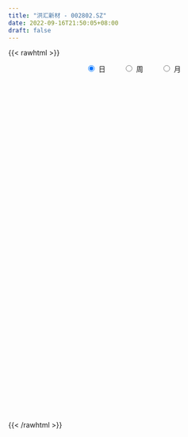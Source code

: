 ```yaml
---
title: "洪汇新材 - 002802.SZ"
date: 2022-09-16T21:50:05+08:00
draft: false
---
```

{{< rawhtml >}}
    <div style="text-align: center">
        <label style="padding: 1rem;"><input style="margin-right: .5rem" type="radio" name="period" value="D" checked onclick="period_change(this)">日</label>
        <label style="padding: 1rem;"><input style="margin-right: .5rem" type="radio" name="period" value="W" onclick="period_change(this)">周</label>
        <label style="padding: 1rem;"><input style="margin-right: .5rem" type="radio" name="period" value="M" onclick="period_change(this)">月</label>
    </div>
    <div id="chart" style="height: 700px;"></div> 
    <script type="text/javascript">
        const D_v = [8621.37,13431.25,11152.0,6088.65,15013.55,8649.23,9590.96,11335.97,11045.41,7595.84,9133.96,5368.96,13157.0,13745.64,10973.14,16188.3,7864.0,7775.15,14572.94,22281.48,15782.0,13894.0,8368.0,14874.07,19547.89,28441.32,29266.14,12474.0,12699.9,29740.28,19890.48,9199.0,7310.65,8814.12,10231.0,6670.85,6281.52,4804.0,10754.0,10099.0,9080.0,7504.26,10461.0,5424.0,6316.56,5537.0,17392.0,10753.0,11993.0,9259.36,7895.0,16276.0,21144.02,12596.0,6277.26,4953.03,10989.4,5195.0,7040.0,8765.0,6422.0,9242.68,11220.35,5492.48,3863.0,6698.0,10121.83,11146.88,6555.8,11026.27,6734.48,3998.0,2418.0,4053.0,3265.0,3722.0,4916.0,5403.0,13444.06,18469.59,10772.45,20583.16,7538.89,5332.29,6000.49,11908.48,9064.95,7454.8,8152.0,8751.7,7793.7,10816.73,10538.2,6929.28,14413.81,5518.95,8990.88,3467.88,3533.7,3201.89,5035.16,3571.0,3062.0,3243.0,6101.0,4041.0,4129.5,3467.0,4690.0,2673.0,3540.7,2694.0,2525.0,5873.0,5741.63,10865.7,8459.0,4205.0,3508.95,2544.0,5781.28,5538.0,3355.58,4210.17,5753.0,5046.14,4276.0,3336.0,3422.45,2499.0,5874.0,8172.0,15292.84,11716.59,11111.29,10010.0,6390.0,4397.89,5598.0,3823.0,9311.0,6730.0,13760.69,18753.0,8584.72,7479.98,4224.0,3690.73,3480.87,3226.0,3916.04,2732.66,2257.51,3234.0,6489.63,13862.26,15064.01,15950.0,11958.06,26575.76,31853.14,12000.1,21912.04,10749.0,19987.0,20392.49,10938.89,9384.71,14984.23,4393.0,6029.22,9171.14,6623.0,13802.51,21136.49,93078.54,64752.21,30653.38,44287.24,41603.12,50841.0,80892.38,96635.95,91201.11,77891.99,40165.98,59281.0,28247.57,27280.0,26694.0,36453.11,45376.8,34148.45,23631.0,21532.57,27630.0,45847.0,41219.73,24627.86,29452.08,46610.93,37181.4,19343.81,24768.23,15357.38,15256.0,15874.03,17486.15,24472.22,18844.0,29573.47,20685.44,26559.0,21063.34,15200.25,14975.98,22156.98,12811.98,14982.0,26567.97,33293.97,20876.0,19969.19,16017.5,9381.0,9083.8,8538.49,9686.16,13222.0,9206.0,15723.5,10146.0,8249.33,12897.07,9925.0,11354.18,16635.0,10643.46,8937.93,8532.28,7820.44,6974.84,14111.0,34975.19,15250.84,19770.84,10640.0,12364.25,9900.49,7750.25,11528.98,10703.03,19792.89,11227.19,9339.91,9966.73,11778.0,9129.4,24799.81,14797.76,13508.11,10739.32,21135.5,12987.39,6182.34,8769.0,6674.0,6105.0,7715.0,7378.39,4484.0,4721.59,6109.0,5972.0,3324.0,5729.11,7344.0,6060.0,11591.0,5979.48,9823.0,6303.94,4842.48,4094.33,5730.46,6689.0,4109.0,4179.0,3329.16,5704.54,18112.0,9107.0,18438.0,16786.0,10909.0,9935.0,18305.0,13657.84,20064.0,14278.0,9582.0,6488.0,7988.0,7267.0,7682.03,27298.63,12531.0,28224.0,21847.34,22539.82,10321.43,10453.43,8603.0,11505.77,11740.34,10272.47,12653.47,27725.43,21896.0,17610.78,13520.0,15976.0,23466.0,31078.6,76529.33,54104.31,32624.46,17303.0,19420.0,26455.0,21559.0,22434.27,28260.0,66196.49,35646.0,19730.0,18322.0,18849.41,20730.06,13455.0,14114.0,8232.8,7483.0,14538.0,14140.0,17191.0,16400.0,9550.0,12740.0,8201.0,6839.0,10092.94,9053.0,8831.0,16186.0,12203.0,8756.98,13933.0,12221.0,11499.0,22620.0,16627.0,11118.0,18735.0,19354.0,15891.0,21320.84,38719.46,28940.43,22936.0,25931.88,16168.0,19684.0,28035.0,17477.0,17137.0,9598.75,13355.0,11091.0,9282.0,9043.59,12335.0,14701.0,7379.18,10634.0,14483.0,18039.0,23364.95,16221.95,29404.84,27057.95,10701.0,7065.05,15450.05,14619.0,10221.0,14178.0,15044.0,19678.95,34035.81,41665.0,38076.0,54159.81,24374.0,22896.0,16750.0,19922.0,18311.4,17799.0,25268.0,12244.0,9883.0,12560.0,10319.44,15741.64,11642.0,10989.0,10877.57,19185.64,8118.0,10102.0,9115.0,10835.45,14011.66,19141.76,19875.68,21972.21,15401.0,24629.6,18176.2,19011.1,13327.49,12846.3,15398.9,10440.7,12045.7,19750.7,38471.1,27354.3,52251.2,57813.1,48094.7,23475.6,24233.7,20758.5,14277.3,16771.25,15330.14,12980.8,14971.3,13570.92,23743.7,18471.19,16002.1,11997.1,12690.1,16104.2,15934.6,16799.0,10509.7,11077.2,7264.3,8243.9,7813.4,10120.4,13165.29,10313.09,25401.0,19660.1,13785.7,10263.4,10478.0,16753.3,38675.39,64851.4,44580.4,32220.26,25032.87,17762.2,15051.9,15261.3,13679.2,19097.5,17043.51,24450.1,33559.7,24704.8,15979.0,18859.0,12378.7,9644.7,10514.0,9124.7,16882.12,9899.3,49295.29,35054.52,54153.3,53221.89,33496.71]
const D_histogram = [0.0,0.0210598291,-0.0134791633,-0.0210365031,0.0410923334,0.0771781906,0.0884914616,0.0496596434,0.0234399566,-0.024824291,-0.1175041562,-0.1524863662,-0.1012601833,-0.0303636505,-0.0012013864,-0.0105723521,-0.021881856,-0.0580143743,0.0020872575,0.1250947959,0.1901760803,0.1455439392,0.0328771618,-0.1012849234,-0.0891317876,0.0653490873,0.2446316008,0.3356914847,0.3633638086,0.4753862036,0.4150652785,0.3714689186,0.3104378071,0.2294835529,0.1238081591,0.0359753009,-0.0246646735,-0.0624729052,-0.0806554013,-0.1428357776,-0.22198808,-0.2305416101,-0.1779169404,-0.134610665,-0.1265499557,-0.1349710173,-0.0266144872,0.0057266631,-0.0565961243,-0.0982751797,-0.164811398,-0.067565452,-0.1348984145,-0.2396459487,-0.3005420138,-0.3275228526,-0.3700141887,-0.3706549762,-0.31227743,-0.3181742184,-0.2420690505,-0.2322380976,-0.1190664791,-0.0374052827,0.0196720543,0.0991470844,0.1589122407,0.2085720382,0.2028706481,0.1591155481,0.0436624002,-0.0112214101,-0.0258770338,-0.0732034093,-0.0968779253,-0.1042660523,-0.0689124132,-0.0448413623,-0.0290016608,-0.1862877315,-0.2551537909,-0.2733427533,-0.3711490592,-0.4012039699,-0.325676885,-0.2886601072,-0.2751488798,-0.2828334034,-0.3212626655,-0.357070087,-0.377056091,-0.3743694476,-0.4141955001,-0.3953111177,-0.2924920574,-0.169229259,-0.0194451777,0.0810802463,0.1497440276,0.1964113125,0.1766198047,0.1847312412,0.2037418582,0.2108921642,0.233365696,0.2126794104,0.1802191201,0.1225246787,0.1072805073,0.0579329961,0.0343373739,0.0503773789,0.062862968,0.1272061162,0.238258621,0.3817957,0.3905182133,0.3957190364,0.3669054943,0.3372300844,0.3282231434,0.2795643857,0.2602967105,0.2317877989,0.2514215133,0.219855741,0.166925406,0.1055511226,0.1069551219,0.0797432367,0.1136977603,0.1852274647,0.2218916743,0.2610785513,0.2545249312,0.2254472578,0.1698606944,0.118054611,0.0429849771,0.0082256345,0.0503131734,0.014439609,0.0623753869,0.1384881923,0.1890274362,0.184719593,0.1605175318,0.1311307866,0.1124995429,0.0738883151,-0.0034700938,-0.0200028875,-0.0421714616,-0.0251327216,0.0309607262,0.1174563043,0.2137381643,0.3087049396,0.3429205148,0.2777709418,0.2105592684,0.0825572398,0.0289122293,-0.0066516347,-0.1649347334,-0.3710408373,-0.4646451639,-0.5194220638,-0.4641207117,-0.3933579148,-0.3750675716,-0.3814736047,-0.3785410421,-0.2745960443,-0.0400475575,0.1441793151,0.2230618202,0.2472273783,0.3258882169,0.2653607129,0.3192719043,0.5077276244,0.7924512333,0.9312433896,1.0559623551,0.9178559621,0.6527105208,0.42245943,0.1964687655,-0.0218343006,-0.2723267813,-0.4628726755,-0.6718100465,-0.7713007772,-0.7843700522,-0.7184629997,-0.4727699852,-0.2710588049,-0.1764320754,-0.1681602328,0.0003630375,0.0664880044,0.0680046621,-0.0758693875,-0.1774356809,-0.2371829581,-0.323843968,-0.3378536486,-0.3801272793,-0.3993813443,-0.2855012659,-0.2428276857,-0.3185824854,-0.4230252887,-0.486679468,-0.4316154771,-0.2868132743,-0.1763031035,-0.0703416272,-0.0760101527,-0.1556430411,-0.2464736511,-0.3600593511,-0.3707279442,-0.3225058022,-0.2276777373,-0.17509865,-0.1398704214,-0.1476777824,-0.1300208473,-0.0625711081,-0.0024051336,0.0315398777,0.0510278177,0.0635073361,0.0669661086,-0.0032098151,-0.0488439392,-0.054256015,-0.0474520291,-0.001330944,0.0440442683,0.1241253742,0.2329657505,0.2604215229,0.1965435735,0.1223542299,0.0772209941,0.0671675828,0.0762845708,0.0769819223,0.1066515335,0.1922489369,0.20650538,0.2073756859,0.2101865493,0.2123109554,0.1993699528,0.2314552426,0.1963788536,0.112939881,0.0530825517,-0.0700258592,-0.1923423115,-0.2409415914,-0.3104389969,-0.2897668417,-0.22512674,-0.1906870038,-0.1535726862,-0.1093576204,-0.0793531145,-0.05135124,-0.0348899135,-0.020701798,-0.0233131308,-0.0183950605,-0.033224306,0.0157271555,0.0637625682,0.1155803388,0.1329656522,0.1377657722,0.1290066973,0.0934069921,0.1032641824,0.1153337185,0.1074726837,0.1045174589,0.1262518077,0.2143644835,0.2413331909,0.2082307764,0.2446749515,0.2380021378,0.2641003798,0.2679255286,0.2812298692,0.2282995615,0.1616360783,0.1220381238,0.08205666,0.0405528074,0.0059216132,-0.0040928815,0.0618448031,0.0869128301,0.1595190148,0.195210173,0.217573151,0.212683317,0.1789963539,0.1464868114,0.0911966953,0.0830309512,0.0682645996,0.0538086627,0.0682622231,0.0444010658,0.0027800412,-0.0324807783,-0.0797016297,-0.0960238543,0.0389212883,0.1798285195,0.1730864734,0.1528935539,0.1217890753,0.0871129389,-0.0260401609,-0.0643273996,-0.156921087,-0.0664667914,-0.0260541748,0.0160338885,0.0071514412,-0.0057874061,-0.0154718469,-0.0717131521,-0.1010550259,-0.1800532833,-0.2192532324,-0.2373354908,-0.2840887637,-0.2831727828,-0.3277242664,-0.2738851957,-0.2371561217,-0.1614820029,-0.1147745747,-0.0724553769,-0.0687633008,-0.0535808835,-0.022935836,0.0349919993,0.0615931893,0.0899989423,0.1331577973,0.1555560635,0.1621369436,0.13894397,0.1496807618,0.1386604222,0.1627662277,0.1964047745,0.2070038055,0.2117073417,0.3006931577,0.3025000791,0.2622824871,0.2253149941,0.2109542579,0.1325392785,-0.0179529923,-0.099754619,-0.1792972848,-0.2247658927,-0.2300272989,-0.2335382318,-0.2524664414,-0.2539631658,-0.210053517,-0.2205555279,-0.2430486607,-0.2381393268,-0.2719287896,-0.3212010619,-0.3781389963,-0.3913626187,-0.2939151488,-0.1947191348,-0.1081178549,-0.0688037852,0.0193777431,0.0901256489,0.1345451818,0.1770581688,0.1366101142,-0.0159304561,-0.2287811763,-0.4798790611,-0.7272911108,-0.8601245329,-0.8969023062,-0.8197243087,-0.6694694625,-0.5512379977,-0.4171763691,-0.290118606,-0.196424428,-0.1115132189,-0.0267313796,0.0548622485,0.1109099536,0.1758348415,0.2227360668,0.2636704055,0.3089670144,0.2754233617,0.2701760252,0.2708363803,0.2675277112,0.2689531504,0.2815925873,0.2993181776,0.3537199739,0.3846938395,0.3786995598,0.0573387364,-0.1667271339,-0.2570577238,-0.3048313601,-0.3099684444,-0.298893168,-0.2622394051,-0.2096009432,-0.1307181315,-0.0341176908,0.0539235602,0.1873832738,0.3425253135,0.3874721336,0.413080072,0.3630179132,0.3107201647,0.2807525379,0.2478431136,0.2270136421,0.1951848572,0.185127163,0.15754981,0.0900837348,0.0468962634,0.0478866419,0.0330097687,-0.0077003486,-0.0305417688,-0.014113021,0.0216332151,0.0407606766,0.0298690946,0.0185339807,0.0221508948,0.018306767,0.0080314634,-0.0057544335,0.015371161,-0.0461484858,-0.0808335823,-0.067340691,-0.0561134388,-0.0403851362,0.0087025353,0.1392856082,0.1867884285,0.2348236186,0.2309995919,0.2288067184,0.2189333811,0.181290302,0.1482234544,0.1270786072,0.1084814591,0.0590236163,-0.0085953302,-0.0036227609,0.007667576,0.01720302,-0.0234019662,-0.0453888366,-0.0404103082,-0.0269955659,-0.0159548059,0.0122008765,0.0227766663,0.0753342446,0.0906515568,0.1390537171,0.0974867146,0.0053146627]
const D_fast = [0.0,0.0263247863,-0.0115839969,-0.0244004624,0.0480014574,0.1033818622,0.1368179986,0.1104010913,0.0900413936,0.0355710733,-0.0864848309,-0.1595886325,-0.1336774954,-0.0703718753,-0.0415099578,-0.0535240115,-0.0703039794,-0.1209400912,-0.060316645,0.0939645923,0.2065898968,0.1983437405,0.0938962535,-0.0655870625,-0.0757168736,0.0951012731,0.3355416868,0.5105244419,0.6290377179,0.8599066639,0.9033520584,0.9526229281,0.9692012685,0.9456179024,0.8708945484,0.7920555154,0.7252493726,0.6718229146,0.6334765682,0.5355872475,0.4009379251,0.3347489924,0.3428944271,0.3525480362,0.3289712566,0.2868074406,0.388510349,0.422283165,0.3458113466,0.2795634963,0.1718244284,0.2521790114,0.1511214453,-0.013537576,-0.1495691446,-0.2584306966,-0.3934255799,-0.4867301114,-0.5064219226,-0.5918622656,-0.5762743604,-0.624502932,-0.5410979333,-0.4687880575,-0.4067927069,-0.3025309057,-0.2030376893,-0.1012348822,-0.0562186102,-0.0601948232,-0.164732371,-0.2224215339,-0.2435464161,-0.3091736438,-0.3570676412,-0.3905222813,-0.3723967455,-0.3595360351,-0.3509467488,-0.5548047524,-0.6874592595,-0.7739839102,-0.9645774809,-1.0949333841,-1.1008255204,-1.1359737694,-1.191249762,-1.2696426364,-1.3883875649,-1.5134625082,-1.6277125349,-1.7186182534,-1.8619931809,-1.941936578,-1.912240532,-1.8312850484,-1.6863622615,-1.5655667759,-1.4594669877,-1.3636968747,-1.3393334314,-1.2850391845,-1.215093103,-1.1552197559,-1.0744048002,-1.0419212331,-1.0293267435,-1.0563900152,-1.0448140598,-1.079678322,-1.0946896006,-1.0660552509,-1.0378539198,-0.9417092426,-0.7710920825,-0.5321060786,-0.4257540119,-0.3216234297,-0.2587105982,-0.204078487,-0.1310296422,-0.1097973034,-0.063990801,-0.0345527628,0.0479363299,0.0713344928,0.0601355093,0.0251490066,0.0532917864,0.0460157103,0.1083946739,0.2262312446,0.3183683727,0.4228248876,0.4799025003,0.5071866412,0.4940652515,0.4717728208,0.4074494313,0.3747464972,0.4294123295,0.3971486674,0.4606782919,0.5714131455,0.6692092485,0.7110813035,0.7270086252,0.7304045767,0.7398982188,0.7197590697,0.6415331373,0.6199996218,0.5872881823,0.5980437419,0.6618773712,0.7777370254,0.9274534265,1.0995964367,1.2195421406,1.223835303,1.2092634468,1.1019007281,1.0554837749,1.0182570023,0.8187402202,0.519873907,0.3101082894,0.1254758735,0.0647470477,0.0371703659,-0.0383061838,-0.1400806181,-0.231783316,-0.1964873292,0.0280492681,0.2483209695,0.3829689297,0.4689413323,0.6290742252,0.6348868994,0.7686160669,1.0840036931,1.5668401103,1.938443114,2.3271526682,2.4185102658,2.3165424547,2.1919062213,2.0150327483,1.791271107,1.472696931,1.166432868,0.7895429853,0.4972270603,0.2880652723,0.1743565748,0.3018570931,0.4358035721,0.4863222828,0.4525540671,0.6211680968,0.7039150649,0.7224328881,0.5595914916,0.4136662779,0.2946232612,0.1270012593,0.0285281666,-0.108777284,-0.2278766851,-0.1853719231,-0.2034052644,-0.3588056854,-0.5690048109,-0.7543288572,-0.8071687356,-0.7340698513,-0.6676354565,-0.5792593869,-0.6039304505,-0.7224740993,-0.874923122,-1.0785236599,-1.181874239,-1.2142785475,-1.1763699169,-1.1675654921,-1.1673048689,-1.2120316755,-1.2268799522,-1.17507299,-1.1155082989,-1.0736783182,-1.0414334237,-1.0130770714,-0.9928767717,-1.0638551492,-1.121700258,-1.1406763376,-1.145735359,-1.0999470098,-1.0435607305,-0.9324482811,-0.7653664671,-0.672805314,-0.68754737,-0.7311481561,-0.7569761435,-0.750237659,-0.7220495283,-0.7021066962,-0.6457742016,-0.512114564,-0.4462317759,-0.3935175485,-0.3381600478,-0.2829579029,-0.2460564172,-0.1561073168,-0.1420889924,-0.1972929948,-0.2438796861,-0.3844945618,-0.5548965919,-0.6637312698,-0.8108384245,-0.8626079797,-0.854249563,-0.8674815778,-0.8687604317,-0.851884771,-0.8417185438,-0.8265544792,-0.8188156311,-0.8098029652,-0.8182425806,-0.8179232755,-0.8410585974,-0.7881753471,-0.7241992923,-0.643486437,-0.5928597105,-0.5536181476,-0.5301255481,-0.5423735052,-0.5067002693,-0.4657973036,-0.4467901675,-0.4236160276,-0.3703187268,-0.2286149302,-0.141312925,-0.1223576455,-0.0247447326,0.0280829882,0.1202063252,0.1910128561,0.274624664,0.2787692467,0.252514783,0.2434263595,0.2239590607,0.1925934099,0.159442619,0.148404904,0.2298037893,0.2766000238,0.3890859623,0.4735796638,0.5503359294,0.5986169247,0.6096790501,0.6137912104,0.5813002681,0.5938922618,0.5961920602,0.595188289,0.6267074051,0.6139465143,0.5730204999,0.5296394858,0.4624932271,0.4221650389,0.5668405035,0.7527048646,0.7892344369,0.8072649059,0.806607696,0.7937097944,0.6740466544,0.6196775657,0.4878536066,0.5616912044,0.5955902773,0.6416868127,0.6345922258,0.6202065269,0.6066541243,0.5324845311,0.4778789008,0.3538673226,0.2598540654,0.1824379343,0.0646624705,-0.0052147443,-0.1316972945,-0.1463295228,-0.1688894791,-0.1335858611,-0.1155720765,-0.091366723,-0.104865472,-0.1030782757,-0.0781671871,-0.011491352,0.0305081353,0.0814136238,0.1578619282,0.2191492103,0.2662643263,0.2778073451,0.3259643274,0.3496090933,0.4144064558,0.4971461962,0.5594961786,0.6171265502,0.7812856556,0.8587175968,0.8840706266,0.9034318821,0.9418097104,0.8965295507,0.7415490318,0.6348087503,0.5104417633,0.4087816822,0.3460134513,0.2841179605,0.2020731405,0.1370856246,0.1284818942,0.0628410013,-0.0204142967,-0.0750397945,-0.1768114547,-0.3063839924,-0.4578566759,-0.5689209529,-0.5449522703,-0.49443604,-0.4348642238,-0.4127511004,-0.3197251364,-0.2264458183,-0.14838999,-0.0616124608,-0.0679079868,-0.2244311711,-0.4944771854,-0.8655448355,-1.2947796629,-1.6426442182,-1.9036475681,-2.0314006478,-2.0485131672,-2.0680912018,-2.0383236655,-1.9837955539,-1.9392074829,-1.8821745785,-1.8040755841,-1.7087663939,-1.6249912004,-1.5161076021,-1.4135223601,-1.30667042,-1.1841320575,-1.1488198698,-1.0865232,-1.0181537498,-0.9545804911,-0.8859167644,-0.8028791805,-0.7103240459,-0.5674922561,-0.4403449306,-0.3516643204,-0.6586904596,-0.9244381134,-1.0790331343,-1.2030146106,-1.285643806,-1.3492918216,-1.3781979099,-1.3779596839,-1.331756405,-1.243685387,-1.142163246,-0.9618577139,-0.7210843458,-0.5792694923,-0.4503915359,-0.4096992164,-0.3843169237,-0.344096416,-0.315045062,-0.2791211229,-0.2621536935,-0.225929597,-0.2141194975,-0.259064639,-0.2905280445,-0.2775660056,-0.2841904366,-0.3268256411,-0.3573025034,-0.3444020109,-0.303247471,-0.2739298404,-0.2773541487,-0.2840557675,-0.2749011296,-0.2741685657,-0.2824360034,-0.2976605087,-0.2726921239,-0.3457488923,-0.4006423843,-0.4039846658,-0.4067857733,-0.4011537547,-0.3498904494,-0.1844859744,-0.090286047,0.0164550477,0.0703809191,0.1253897252,0.1702497331,0.1779292295,0.1819182455,0.1925430501,0.2010662668,0.1663643281,0.096596549,0.1006634281,0.113870659,0.127706858,0.0812513802,0.0479173007,0.0427932521,0.0494591028,0.0565111614,0.087717063,0.1039870193,0.1753781587,0.2133583601,0.2965239497,0.2793286259,0.1884852397]
const D_slow = [0.0,0.0052649573,0.0018951664,-0.0033639593,0.006909124,0.0262036716,0.048326537,0.0607414479,0.066601437,0.0603953643,0.0310193252,-0.0071022663,-0.0324173121,-0.0400082248,-0.0403085714,-0.0429516594,-0.0484221234,-0.0629257169,-0.0624039026,-0.0311302036,0.0164138165,0.0527998013,0.0610190917,0.0356978609,0.013414914,0.0297521858,0.090910086,0.1748329572,0.2656739093,0.3845204602,0.4882867799,0.5811540095,0.6587634613,0.7161343495,0.7470863893,0.7560802145,0.7499140461,0.7342958198,0.7141319695,0.6784230251,0.6229260051,0.5652906026,0.5208113675,0.4871587012,0.4555212123,0.421778458,0.4151248362,0.4165565019,0.4024074709,0.377838676,0.3366358264,0.3197444634,0.2860198598,0.2261083726,0.1509728692,0.069092156,-0.0234113912,-0.1160751352,-0.1941444927,-0.2736880473,-0.3342053099,-0.3922648343,-0.4220314541,-0.4313827748,-0.4264647612,-0.4016779901,-0.3619499299,-0.3098069204,-0.2590892584,-0.2193103713,-0.2083947713,-0.2112001238,-0.2176693823,-0.2359702346,-0.2601897159,-0.286256229,-0.3034843323,-0.3146946728,-0.321945088,-0.3685170209,-0.4323054686,-0.500641157,-0.5934284217,-0.6937294142,-0.7751486355,-0.8473136622,-0.9161008822,-0.986809233,-1.0671248994,-1.1563924212,-1.2506564439,-1.3442488058,-1.4477976808,-1.5466254603,-1.6197484746,-1.6620557894,-1.6669170838,-1.6466470222,-1.6092110153,-1.5601081872,-1.515953236,-1.4697704257,-1.4188349612,-1.3661119201,-1.3077704961,-1.2546006435,-1.2095458635,-1.1789146938,-1.152094567,-1.137611318,-1.1290269745,-1.1164326298,-1.1007168878,-1.0689153588,-1.0093507035,-0.9139017785,-0.8162722252,-0.7173424661,-0.6256160925,-0.5413085714,-0.4592527856,-0.3893616891,-0.3242875115,-0.2663405618,-0.2034851834,-0.1485212482,-0.1067898967,-0.080402116,-0.0536633356,-0.0337275264,-0.0053030863,0.0410037799,0.0964766984,0.1617463363,0.2253775691,0.2817393835,0.3242045571,0.3537182098,0.3644644541,0.3665208627,0.3790991561,0.3827090584,0.3983029051,0.4329249532,0.4801818122,0.5263617105,0.5664910934,0.5992737901,0.6273986758,0.6458707546,0.6450032311,0.6400025093,0.6294596439,0.6231764635,0.630916645,0.6602807211,0.7137152622,0.7908914971,0.8766216258,0.9460643612,0.9987041783,1.0193434883,1.0265715456,1.0249086369,0.9836749536,0.8909147443,0.7747534533,0.6448979373,0.5288677594,0.4305282807,0.3367613878,0.2413929866,0.1467577261,0.078108715,0.0680968257,0.1041416544,0.1599071095,0.221713954,0.3031860083,0.3695261865,0.4493441626,0.5762760687,0.774388877,1.0071997244,1.2711903132,1.5006543037,1.6638319339,1.7694467914,1.8185639828,1.8131054076,1.7450237123,1.6293055434,1.4613530318,1.2685278375,1.0724353245,0.8928195745,0.7746270782,0.706862377,0.6627543582,0.6207142999,0.6208050593,0.6374270604,0.654428226,0.6354608791,0.5911019589,0.5318062193,0.4508452273,0.3663818152,0.2713499954,0.1715046593,0.1001293428,0.0394224214,-0.0402232,-0.1459795222,-0.2676493892,-0.3755532584,-0.447256577,-0.4913323529,-0.5089177597,-0.5279202979,-0.5668310582,-0.6284494709,-0.7184643087,-0.8111462948,-0.8917727453,-0.9486921796,-0.9924668421,-1.0274344475,-1.0643538931,-1.0968591049,-1.1125018819,-1.1131031653,-1.1052181959,-1.0924612415,-1.0765844074,-1.0598428803,-1.0606453341,-1.0728563189,-1.0864203226,-1.0982833299,-1.0986160659,-1.0876049988,-1.0565736552,-0.9983322176,-0.9332268369,-0.8840909435,-0.853502386,-0.8341971375,-0.8174052418,-0.7983340991,-0.7790886185,-0.7524257351,-0.7043635009,-0.6527371559,-0.6008932344,-0.5483465971,-0.4952688583,-0.44542637,-0.3875625594,-0.338467846,-0.3102328758,-0.2969622378,-0.3144687026,-0.3625542805,-0.4227896783,-0.5003994276,-0.572841138,-0.629122823,-0.676794574,-0.7151877455,-0.7425271506,-0.7623654292,-0.7752032392,-0.7839257176,-0.7891011671,-0.7949294498,-0.7995282149,-0.8078342914,-0.8039025026,-0.7879618605,-0.7590667758,-0.7258253628,-0.6913839197,-0.6591322454,-0.6357804974,-0.6099644518,-0.5811310221,-0.5542628512,-0.5281334865,-0.4965705346,-0.4429794137,-0.382646116,-0.3305884219,-0.269419684,-0.2099191496,-0.1438940546,-0.0769126725,-0.0066052052,0.0504696852,0.0908787048,0.1213882357,0.1419024007,0.1520406026,0.1535210058,0.1524977855,0.1679589862,0.1896871938,0.2295669475,0.2783694907,0.3327627785,0.3859336077,0.4306826962,0.467304399,0.4901035728,0.5108613106,0.5279274605,0.5413796262,0.558445182,0.5695454485,0.5702404587,0.5621202642,0.5421948567,0.5181888932,0.5279192152,0.5728763451,0.6161479635,0.6543713519,0.6848186208,0.7065968555,0.7000868153,0.6840049654,0.6447746936,0.6281579958,0.6216444521,0.6256529242,0.6274407845,0.625993933,0.6221259712,0.6041976832,0.5789339267,0.5339206059,0.4791072978,0.4197734251,0.3487512342,0.2779580385,0.1960269719,0.127555673,0.0682666425,0.0278961418,-0.0007975019,-0.0189113461,-0.0361021713,-0.0494973922,-0.0552313512,-0.0464833513,-0.031085054,-0.0085853184,0.0247041309,0.0635931468,0.1041273827,0.1388633752,0.1762835656,0.2109486712,0.2516402281,0.3007414217,0.3524923731,0.4054192085,0.4805924979,0.5562175177,0.6217881395,0.678116888,0.7308554525,0.7639902721,0.7595020241,0.7345633693,0.6897390481,0.6335475749,0.5760407502,0.5176561923,0.4545395819,0.3910487904,0.3385354112,0.2833965292,0.222634364,0.1630995323,0.0951173349,0.0148170695,-0.0797176796,-0.1775583343,-0.2510371215,-0.2997169052,-0.3267463689,-0.3439473152,-0.3391028794,-0.3165714672,-0.2829351718,-0.2386706296,-0.204518101,-0.208500715,-0.2656960091,-0.3856657744,-0.5674885521,-0.7825196853,-1.0067452619,-1.2116763391,-1.3790437047,-1.5168532041,-1.6211472964,-1.6936769479,-1.7427830549,-1.7706613596,-1.7773442045,-1.7636286424,-1.735901154,-1.6919424436,-1.6362584269,-1.5703408255,-1.4930990719,-1.4242432315,-1.3566992252,-1.2889901301,-1.2221082023,-1.1548699147,-1.0844717679,-1.0096422235,-0.92121223,-0.8250387701,-0.7303638802,-0.7160291961,-0.7577109795,-0.8219754105,-0.8981832505,-0.9756753616,-1.0503986536,-1.1159585049,-1.1683587407,-1.2010382735,-1.2095676962,-1.1960868062,-1.1492409877,-1.0636096593,-0.9667416259,-0.8634716079,-0.7727171296,-0.6950370884,-0.6248489539,-0.5628881756,-0.506134765,-0.4573385507,-0.41105676,-0.3716693075,-0.3491483738,-0.3374243079,-0.3254526475,-0.3172002053,-0.3191252924,-0.3267607346,-0.3302889899,-0.3248806861,-0.314690517,-0.3072232433,-0.3025897482,-0.2970520244,-0.2924753327,-0.2904674668,-0.2919060752,-0.288063285,-0.2996004064,-0.319808802,-0.3366439748,-0.3506723345,-0.3607686185,-0.3585929847,-0.3237715826,-0.2770744755,-0.2183685709,-0.1606186729,-0.1034169933,-0.048683648,-0.0033610725,0.0336947911,0.0654644429,0.0925848077,0.1073407118,0.1051918792,0.104286189,0.106203083,0.110503838,0.1046533464,0.0933061373,0.0832035603,0.0764546688,0.0724659673,0.0755161864,0.081210353,0.1000439141,0.1227068033,0.1574702326,0.1818419113,0.1831705769]
const D_data = [['2020-08-27', 26.14, 26.92, 25.7, 26.96],['2020-08-28', 26.78, 27.25, 26.69, 27.4],['2020-08-31', 26.87, 26.52, 26.35, 27.23],['2020-09-01', 26.42, 26.73, 26.27, 26.8],['2020-09-02', 26.43, 27.76, 26.43, 28.22],['2020-09-03', 27.6, 27.75, 27.28, 28.26],['2020-09-04', 27.21, 27.64, 26.81, 28.12],['2020-09-07', 27.62, 27.0, 26.68, 28.0],['2020-09-08', 27.0, 27.02, 26.7, 27.29],['2020-09-09', 26.87, 26.55, 26.3, 27.3],['2020-09-10', 26.85, 25.56, 25.0, 26.97],['2020-09-11', 25.42, 25.83, 25.2, 25.93],['2020-09-14', 25.71, 26.85, 25.2, 27.1],['2020-09-15', 27.1, 27.37, 26.0, 27.82],['2020-09-16', 27.4, 27.1, 26.05, 27.97],['2020-09-17', 27.49, 26.66, 26.45, 27.9],['2020-09-18', 27.45, 26.56, 26.41, 27.45],['2020-09-21', 26.54, 26.08, 25.95, 26.85],['2020-09-22', 26.19, 27.32, 25.58, 27.5],['2020-09-23', 27.5, 28.65, 27.08, 28.8],['2020-09-24', 28.35, 28.56, 28.22, 29.05],['2020-09-25', 28.69, 27.38, 27.05, 28.8],['2020-09-28', 27.58, 26.18, 26.1, 27.58],['2020-09-29', 26.07, 25.22, 25.05, 26.4],['2020-09-30', 25.26, 26.65, 25.26, 27.29],['2020-10-09', 27.1, 28.88, 26.9, 29.16],['2020-10-12', 28.82, 30.23, 28.58, 30.5],['2020-10-13', 30.23, 30.11, 29.5, 30.38],['2020-10-14', 30.09, 29.95, 29.6, 30.9],['2020-10-15', 30.1, 31.77, 28.21, 31.8],['2020-10-16', 31.8, 30.17, 30.0, 31.8],['2020-10-19', 30.62, 30.49, 30.05, 31.2],['2020-10-20', 30.4, 30.35, 30.17, 30.84],['2020-10-21', 30.31, 30.03, 30.0, 30.99],['2020-10-22', 30.03, 29.46, 29.0, 30.43],['2020-10-23', 29.61, 29.33, 29.0, 29.88],['2020-10-26', 29.2, 29.38, 28.79, 30.0],['2020-10-27', 29.06, 29.47, 28.81, 29.84],['2020-10-28', 29.47, 29.61, 29.15, 30.38],['2020-10-29', 29.5, 28.85, 28.8, 29.84],['2020-10-30', 28.96, 28.2, 28.0, 28.96],['2020-11-02', 28.21, 28.75, 28.08, 29.45],['2020-11-03', 28.75, 29.55, 28.12, 29.7],['2020-11-04', 29.56, 29.64, 29.33, 29.98],['2020-11-05', 29.9, 29.3, 29.1, 29.9],['2020-11-06', 29.01, 29.05, 28.8, 29.6],['2020-11-09', 29.19, 30.78, 29.19, 31.18],['2020-11-10', 31.18, 30.26, 29.63, 31.18],['2020-11-11', 30.44, 29.03, 29.0, 31.04],['2020-11-12', 29.69, 29.0, 28.82, 29.79],['2020-11-13', 29.17, 28.34, 28.23, 29.35],['2020-11-16', 28.53, 30.43, 28.05, 30.59],['2020-11-17', 30.44, 28.41, 28.01, 30.6],['2020-11-18', 28.01, 27.36, 27.11, 28.5],['2020-11-19', 27.75, 27.27, 27.02, 27.75],['2020-11-20', 27.3, 27.22, 27.0, 27.5],['2020-11-23', 27.27, 26.56, 26.32, 27.46],['2020-11-24', 26.64, 26.66, 26.01, 26.71],['2020-11-25', 26.63, 27.26, 26.34, 27.39],['2020-11-26', 27.2, 26.31, 26.29, 27.2],['2020-11-27', 26.79, 27.26, 26.21, 27.35],['2020-11-30', 27.0, 26.42, 26.31, 27.09],['2020-12-01', 26.58, 27.85, 26.25, 28.18],['2020-12-02', 28.14, 27.86, 27.36, 28.33],['2020-12-03', 27.84, 27.86, 27.45, 28.48],['2020-12-04', 27.57, 28.5, 26.86, 28.5],['2020-12-07', 28.45, 28.68, 27.51, 29.2],['2020-12-08', 28.53, 28.95, 28.43, 29.37],['2020-12-09', 29.09, 28.5, 27.83, 29.09],['2020-12-10', 28.2, 28.0, 27.03, 28.47],['2020-12-11', 27.94, 26.72, 26.48, 27.94],['2020-12-14', 26.26, 27.0, 26.09, 27.2],['2020-12-15', 27.0, 27.27, 26.84, 27.42],['2020-12-16', 27.45, 26.62, 26.6, 27.45],['2020-12-17', 26.8, 26.62, 26.32, 26.8],['2020-12-18', 26.97, 26.62, 26.16, 26.97],['2020-12-21', 26.81, 27.12, 26.1, 27.12],['2020-12-22', 26.99, 27.05, 26.51, 27.48],['2020-12-23', 27.0, 26.98, 25.6, 27.01],['2020-12-24', 26.69, 24.29, 24.28, 26.69],['2020-12-25', 23.88, 24.55, 22.58, 24.87],['2020-12-28', 25.0, 24.67, 24.11, 26.12],['2020-12-29', 24.13, 23.02, 23.02, 24.72],['2020-12-30', 22.9, 23.12, 22.7, 23.49],['2020-12-31', 22.92, 24.17, 22.6, 24.17],['2021-01-04', 24.14, 23.63, 23.58, 24.6],['2021-01-05', 23.94, 23.12, 22.77, 23.94],['2021-01-06', 23.08, 22.51, 22.28, 23.3],['2021-01-07', 22.52, 21.61, 21.23, 22.77],['2021-01-08', 21.3, 21.01, 20.79, 22.06],['2021-01-11', 21.01, 20.59, 20.5, 21.48],['2021-01-12', 20.59, 20.34, 20.0, 21.13],['2021-01-13', 20.28, 19.19, 19.18, 20.29],['2021-01-14', 19.19, 19.33, 19.08, 19.66],['2021-01-15', 19.35, 20.21, 19.3, 20.37],['2021-01-18', 20.12, 20.66, 20.12, 20.88],['2021-01-19', 20.77, 21.42, 20.3, 21.52],['2021-01-20', 21.29, 21.27, 20.93, 21.47],['2021-01-21', 21.34, 21.19, 20.82, 21.54],['2021-01-22', 21.26, 21.14, 20.76, 21.4],['2021-01-25', 21.14, 20.31, 20.23, 21.21],['2021-01-26', 20.4, 20.56, 20.02, 20.98],['2021-01-27', 20.89, 20.72, 20.3, 20.9],['2021-01-28', 20.95, 20.61, 20.6, 20.99],['2021-01-29', 20.84, 20.87, 20.22, 21.16],['2021-02-01', 20.87, 20.33, 20.09, 20.87],['2021-02-02', 19.98, 20.02, 19.84, 20.72],['2021-02-03', 19.81, 19.41, 19.37, 20.2],['2021-02-04', 19.1, 19.67, 18.71, 19.85],['2021-02-05', 19.45, 18.97, 18.95, 19.94],['2021-02-08', 19.5, 18.97, 18.87, 19.68],['2021-02-09', 19.36, 19.32, 18.8, 19.48],['2021-02-10', 19.5, 19.24, 19.11, 19.5],['2021-02-18', 19.24, 20.02, 19.24, 20.25],['2021-02-19', 19.98, 21.08, 19.85, 21.14],['2021-02-22', 21.08, 22.29, 21.08, 23.07],['2021-02-23', 22.39, 21.2, 21.18, 22.6],['2021-02-24', 21.49, 21.4, 21.05, 21.81],['2021-02-25', 21.4, 21.12, 21.09, 21.56],['2021-02-26', 21.21, 21.15, 20.99, 21.38],['2021-03-01', 21.43, 21.5, 21.18, 21.91],['2021-03-02', 21.9, 21.03, 20.7, 21.9],['2021-03-03', 21.1, 21.38, 20.84, 21.4],['2021-03-04', 21.11, 21.29, 21.11, 21.9],['2021-03-05', 21.43, 22.03, 21.42, 22.18],['2021-03-08', 22.49, 21.52, 21.42, 22.49],['2021-03-09', 21.74, 21.16, 20.62, 21.8],['2021-03-10', 21.08, 20.84, 20.69, 21.45],['2021-03-11', 20.61, 21.54, 20.61, 21.54],['2021-03-12', 21.45, 21.18, 21.15, 21.67],['2021-03-15', 21.03, 22.04, 21.03, 22.15],['2021-03-16', 22.06, 22.92, 21.72, 22.95],['2021-03-17', 23.33, 22.95, 22.63, 24.46],['2021-03-18', 22.56, 23.4, 22.56, 23.57],['2021-03-19', 23.92, 23.15, 23.1, 23.92],['2021-03-22', 22.9, 23.0, 22.6, 23.47],['2021-03-23', 23.0, 22.64, 22.44, 23.34],['2021-03-24', 22.5, 22.56, 22.0, 23.0],['2021-03-25', 22.48, 22.04, 21.9, 22.76],['2021-03-26', 22.12, 22.32, 21.9, 22.56],['2021-03-29', 22.46, 23.38, 22.3, 23.38],['2021-03-30', 23.43, 22.5, 22.3, 23.43],['2021-03-31', 23.0, 23.67, 22.86, 23.8],['2021-04-01', 23.21, 24.5, 23.21, 24.76],['2021-04-02', 24.4, 24.72, 24.12, 24.95],['2021-04-06', 24.72, 24.38, 24.35, 25.16],['2021-04-07', 24.62, 24.27, 24.08, 24.78],['2021-04-08', 24.13, 24.26, 23.89, 24.52],['2021-04-09', 24.28, 24.45, 24.18, 24.56],['2021-04-12', 24.22, 24.21, 24.1, 24.54],['2021-04-13', 24.22, 23.53, 23.47, 24.23],['2021-04-14', 23.51, 24.12, 23.51, 24.15],['2021-04-15', 24.12, 24.01, 23.78, 24.26],['2021-04-16', 24.01, 24.55, 23.82, 24.63],['2021-04-19', 24.39, 25.33, 24.39, 25.42],['2021-04-20', 25.33, 26.25, 25.15, 26.39],['2021-04-21', 26.22, 27.1, 25.83, 27.42],['2021-04-22', 26.96, 27.92, 26.8, 28.08],['2021-04-23', 27.99, 27.89, 27.25, 28.3],['2021-04-26', 27.65, 26.94, 26.8, 28.11],['2021-04-27', 26.68, 26.89, 26.35, 27.47],['2021-04-28', 26.94, 25.86, 25.81, 27.29],['2021-04-29', 26.26, 26.49, 25.34, 26.6],['2021-04-30', 26.39, 26.63, 25.77, 27.34],['2021-05-06', 26.88, 24.64, 24.55, 26.88],['2021-05-07', 24.9, 22.97, 22.82, 24.98],['2021-05-10', 22.68, 23.35, 22.64, 23.52],['2021-05-11', 23.36, 23.14, 23.0, 23.87],['2021-05-12', 23.46, 24.21, 22.87, 24.33],['2021-05-13', 24.29, 24.47, 23.91, 24.5],['2021-05-14', 24.09, 23.8, 23.72, 24.62],['2021-05-17', 23.6, 23.26, 23.03, 23.78],['2021-05-18', 23.19, 23.09, 22.8, 23.51],['2021-05-19', 23.46, 24.4, 23.23, 24.9],['2021-05-20', 25.49, 26.84, 25.31, 26.84],['2021-05-21', 27.23, 27.4, 27.0, 29.47],['2021-05-24', 27.0, 26.96, 25.18, 27.5],['2021-05-25', 26.36, 26.77, 26.05, 27.39],['2021-05-26', 26.45, 28.0, 26.1, 28.8],['2021-05-27', 27.62, 26.59, 26.37, 27.68],['2021-05-28', 26.84, 28.3, 26.84, 28.79],['2021-05-31', 28.28, 31.05, 28.28, 31.13],['2021-06-01', 30.76, 34.16, 30.76, 34.16],['2021-06-02', 34.5, 34.3, 30.75, 37.0],['2021-06-03', 33.76, 35.8, 33.7, 37.65],['2021-06-04', 34.6, 33.46, 33.0, 35.51],['2021-06-07', 33.98, 31.63, 30.98, 34.17],['2021-06-08', 31.91, 31.4, 30.62, 32.08],['2021-06-09', 31.4, 30.72, 30.13, 31.49],['2021-06-10', 30.81, 29.94, 29.82, 31.39],['2021-06-11', 30.23, 28.4, 28.37, 30.29],['2021-06-15', 28.59, 27.9, 27.59, 29.68],['2021-06-16', 28.0, 26.35, 25.9, 28.17],['2021-06-17', 26.38, 26.5, 26.0, 26.78],['2021-06-18', 26.49, 26.82, 26.06, 27.35],['2021-06-21', 26.83, 27.49, 26.0, 27.95],['2021-06-22', 27.28, 30.23, 27.27, 30.23],['2021-06-23', 30.24, 30.7, 29.52, 31.25],['2021-06-24', 30.82, 30.08, 29.6, 30.82],['2021-06-25', 30.18, 29.23, 28.83, 30.21],['2021-06-28', 29.09, 31.74, 29.09, 32.15],['2021-06-29', 31.77, 31.21, 30.37, 31.9],['2021-06-30', 31.72, 30.73, 30.3, 31.8],['2021-07-01', 30.9, 28.61, 28.51, 30.94],['2021-07-02', 28.72, 28.46, 28.03, 29.69],['2021-07-05', 28.49, 28.46, 28.16, 29.35],['2021-07-06', 28.89, 27.57, 27.42, 28.89],['2021-07-07', 27.51, 28.0, 27.2, 28.13],['2021-07-08', 28.01, 27.25, 26.11, 28.15],['2021-07-09', 27.45, 27.09, 26.6, 28.0],['2021-07-12', 27.18, 28.76, 27.18, 29.29],['2021-07-13', 28.55, 28.09, 27.56, 28.93],['2021-07-14', 28.09, 26.29, 26.28, 28.09],['2021-07-15', 25.84, 25.13, 24.7, 26.15],['2021-07-16', 25.13, 24.79, 24.73, 25.47],['2021-07-19', 24.8, 25.84, 24.8, 26.2],['2021-07-20', 25.6, 27.16, 25.09, 27.43],['2021-07-21', 27.16, 27.17, 26.73, 27.49],['2021-07-22', 27.18, 27.53, 26.73, 27.64],['2021-07-23', 27.5, 26.27, 25.91, 27.53],['2021-07-26', 26.51, 24.94, 24.41, 26.68],['2021-07-27', 24.8, 24.09, 24.03, 25.74],['2021-07-28', 24.15, 22.91, 22.7, 24.4],['2021-07-29', 23.1, 23.46, 23.1, 24.1],['2021-07-30', 23.81, 23.9, 23.36, 24.17],['2021-08-02', 23.9, 24.52, 23.73, 24.74],['2021-08-03', 24.49, 24.09, 23.88, 24.58],['2021-08-04', 24.0, 23.84, 23.5, 24.22],['2021-08-05', 23.03, 23.11, 22.84, 24.0],['2021-08-06', 23.11, 23.19, 22.75, 23.36],['2021-08-09', 22.97, 23.81, 22.75, 23.99],['2021-08-10', 23.67, 23.88, 23.55, 24.18],['2021-08-11', 23.67, 23.66, 23.34, 23.87],['2021-08-12', 23.66, 23.5, 23.14, 23.87],['2021-08-13', 23.27, 23.39, 23.15, 23.7],['2021-08-16', 23.54, 23.22, 22.81, 23.54],['2021-08-17', 23.21, 21.99, 21.72, 23.35],['2021-08-18', 21.83, 21.81, 21.55, 22.23],['2021-08-19', 21.81, 21.98, 21.8, 22.48],['2021-08-20', 21.65, 21.94, 21.3, 22.0],['2021-08-23', 22.09, 22.4, 22.02, 22.48],['2021-08-24', 22.4, 22.5, 22.36, 22.66],['2021-08-25', 22.48, 23.19, 22.09, 23.22],['2021-08-26', 23.01, 24.06, 22.91, 25.47],['2021-08-27', 23.8, 23.47, 23.19, 24.63],['2021-08-30', 22.91, 22.28, 21.99, 23.25],['2021-08-31', 22.37, 21.78, 21.5, 22.38],['2021-09-01', 21.99, 21.78, 21.4, 22.15],['2021-09-02', 21.82, 22.01, 21.62, 22.04],['2021-09-03', 22.02, 22.19, 21.88, 22.49],['2021-09-06', 22.22, 22.06, 21.73, 22.48],['2021-09-07', 22.15, 22.47, 22.0, 22.6],['2021-09-08', 22.47, 23.5, 22.31, 23.66],['2021-09-09', 23.52, 22.94, 22.85, 23.62],['2021-09-10', 22.94, 22.89, 22.72, 23.22],['2021-09-13', 22.92, 23.01, 22.85, 23.34],['2021-09-14', 22.95, 23.11, 22.95, 23.64],['2021-09-15', 22.98, 22.99, 22.82, 23.3],['2021-09-16', 22.96, 23.72, 22.93, 23.99],['2021-09-17', 23.64, 22.99, 22.8, 23.82],['2021-09-22', 22.79, 22.14, 22.02, 22.79],['2021-09-23', 22.11, 22.07, 21.95, 22.58],['2021-09-24', 22.07, 20.73, 20.65, 22.07],['2021-09-27', 20.63, 19.92, 19.66, 20.9],['2021-09-28', 19.98, 20.15, 19.72, 20.33],['2021-09-29', 20.15, 19.28, 19.2, 20.29],['2021-09-30', 19.4, 19.96, 19.34, 20.0],['2021-10-08', 20.0, 20.45, 19.99, 20.59],['2021-10-11', 20.52, 20.08, 19.83, 20.52],['2021-10-12', 20.1, 20.07, 19.65, 20.19],['2021-10-13', 20.0, 20.17, 19.8, 20.3],['2021-10-14', 20.12, 20.01, 19.94, 20.22],['2021-10-15', 20.01, 19.98, 19.9, 20.42],['2021-10-18', 19.98, 19.81, 19.78, 20.28],['2021-10-19', 19.95, 19.73, 19.68, 19.99],['2021-10-20', 19.72, 19.42, 19.38, 19.72],['2021-10-21', 19.47, 19.39, 19.25, 19.66],['2021-10-22', 19.41, 18.98, 18.88, 19.47],['2021-10-25', 19.01, 19.75, 19.01, 20.2],['2021-10-26', 19.7, 19.92, 19.58, 19.95],['2021-10-27', 19.85, 20.2, 19.7, 20.58],['2021-10-28', 20.24, 19.95, 19.72, 20.27],['2021-10-29', 19.93, 19.86, 19.28, 19.93],['2021-11-01', 19.9, 19.69, 19.5, 19.92],['2021-11-02', 19.69, 19.23, 19.0, 19.88],['2021-11-03', 19.15, 19.72, 19.15, 20.08],['2021-11-04', 19.62, 19.81, 19.52, 19.87],['2021-11-05', 19.99, 19.58, 19.4, 19.99],['2021-11-08', 19.49, 19.62, 19.28, 19.67],['2021-11-09', 19.6, 20.0, 19.54, 20.05],['2021-11-10', 20.06, 21.2, 19.8, 21.21],['2021-11-11', 21.19, 20.87, 20.81, 21.19],['2021-11-12', 20.88, 20.23, 20.1, 21.39],['2021-11-15', 20.26, 21.25, 20.14, 21.25],['2021-11-16', 21.26, 20.95, 20.8, 21.74],['2021-11-17', 21.01, 21.59, 20.81, 21.59],['2021-11-18', 21.26, 21.59, 21.1, 21.8],['2021-11-19', 21.59, 21.97, 21.47, 22.3],['2021-11-22', 22.11, 21.24, 21.15, 22.35],['2021-11-23', 21.24, 20.91, 20.75, 21.27],['2021-11-24', 20.95, 21.09, 20.69, 21.11],['2021-11-25', 21.09, 20.97, 20.87, 21.19],['2021-11-26', 20.97, 20.8, 20.7, 21.09],['2021-11-29', 20.83, 20.72, 20.53, 21.0],['2021-11-30', 20.88, 20.93, 20.73, 21.12],['2021-12-01', 20.87, 22.08, 20.77, 22.22],['2021-12-02', 22.2, 21.9, 21.65, 22.2],['2021-12-03', 21.9, 22.89, 21.9, 23.18],['2021-12-06', 23.18, 22.9, 22.71, 23.26],['2021-12-07', 22.81, 23.1, 22.53, 23.5],['2021-12-08', 23.19, 23.03, 22.9, 23.29],['2021-12-09', 23.0, 22.78, 22.72, 23.16],['2021-12-10', 22.81, 22.81, 22.65, 23.25],['2021-12-13', 22.86, 22.45, 22.29, 22.86],['2021-12-14', 22.45, 23.01, 22.31, 23.18],['2021-12-15', 22.92, 23.0, 22.73, 23.35],['2021-12-16', 23.28, 23.05, 22.92, 23.29],['2021-12-17', 23.07, 23.54, 22.9, 23.77],['2021-12-20', 23.54, 23.16, 23.0, 24.45],['2021-12-21', 23.18, 22.86, 22.85, 23.57],['2021-12-22', 23.07, 22.8, 22.45, 23.07],['2021-12-23', 22.81, 22.46, 22.37, 22.92],['2021-12-24', 22.38, 22.68, 22.3, 23.18],['2021-12-27', 23.23, 24.95, 22.9, 24.95],['2021-12-28', 24.95, 25.94, 23.96, 26.6],['2021-12-29', 25.45, 24.68, 24.5, 26.19],['2021-12-30', 24.75, 24.66, 23.98, 24.95],['2021-12-31', 24.96, 24.59, 24.41, 24.96],['2022-01-04', 24.59, 24.55, 24.3, 24.83],['2022-01-05', 24.53, 23.29, 23.06, 24.6],['2022-01-06', 23.29, 23.88, 23.08, 24.2],['2022-01-07', 23.8, 22.85, 22.58, 23.86],['2022-01-10', 22.79, 25.14, 22.79, 25.14],['2022-01-11', 25.64, 24.92, 24.6, 26.36],['2022-01-12', 25.02, 25.25, 24.55, 25.41],['2022-01-13', 24.95, 24.8, 24.64, 25.49],['2022-01-14', 24.7, 24.78, 24.42, 25.17],['2022-01-17', 24.74, 24.84, 24.47, 25.24],['2022-01-18', 24.67, 24.13, 23.7, 24.86],['2022-01-19', 24.13, 24.25, 23.65, 24.5],['2022-01-20', 24.25, 23.3, 23.14, 24.4],['2022-01-21', 23.18, 23.39, 22.98, 23.64],['2022-01-24', 23.39, 23.38, 22.9, 23.58],['2022-01-25', 23.06, 22.69, 22.24, 23.38],['2022-01-26', 22.79, 22.98, 22.15, 23.18],['2022-01-27', 22.75, 22.08, 22.0, 23.1],['2022-01-28', 22.08, 23.12, 21.88, 23.28],['2022-02-07', 23.32, 22.96, 22.75, 23.82],['2022-02-08', 22.96, 23.6, 22.7, 23.78],['2022-02-09', 23.69, 23.46, 23.3, 23.75],['2022-02-10', 23.38, 23.57, 23.36, 23.69],['2022-02-11', 23.47, 23.15, 23.0, 23.65],['2022-02-14', 23.35, 23.29, 22.97, 23.9],['2022-02-15', 23.34, 23.57, 22.9, 23.67],['2022-02-16', 23.57, 24.15, 23.38, 24.47],['2022-02-17', 24.17, 24.02, 23.78, 24.26],['2022-02-18', 23.99, 24.25, 23.75, 24.38],['2022-02-21', 24.21, 24.72, 24.0, 24.76],['2022-02-22', 24.56, 24.76, 24.38, 24.91],['2022-02-23', 24.74, 24.78, 24.5, 24.97],['2022-02-24', 24.54, 24.5, 23.98, 25.05],['2022-02-25', 24.38, 25.03, 24.29, 25.52],['2022-02-28', 25.03, 24.9, 24.63, 25.14],['2022-03-01', 24.59, 25.53, 24.01, 25.68],['2022-03-02', 25.51, 25.99, 25.3, 26.11],['2022-03-03', 26.11, 26.03, 25.71, 26.27],['2022-03-04', 26.26, 26.22, 25.92, 26.57],['2022-03-07', 26.5, 27.8, 26.0, 28.13],['2022-03-08', 27.91, 27.27, 27.04, 27.91],['2022-03-09', 27.25, 26.95, 26.27, 27.55],['2022-03-10', 27.51, 27.07, 27.01, 27.85],['2022-03-11', 27.07, 27.49, 26.39, 27.53],['2022-03-14', 27.53, 26.68, 26.6, 27.58],['2022-03-15', 26.69, 25.31, 25.3, 26.69],['2022-03-16', 25.6, 25.6, 24.88, 25.89],['2022-03-17', 25.95, 25.18, 24.88, 26.01],['2022-03-18', 25.1, 25.2, 24.73, 25.5],['2022-03-21', 25.06, 25.47, 25.06, 26.07],['2022-03-22', 25.48, 25.36, 24.72, 25.56],['2022-03-23', 25.32, 24.98, 24.91, 25.73],['2022-03-24', 24.9, 25.0, 24.43, 25.13],['2022-03-25', 25.1, 25.55, 24.79, 25.9],['2022-03-28', 25.38, 24.83, 24.2, 25.45],['2022-03-29', 24.78, 24.44, 24.37, 25.1],['2022-03-30', 24.44, 24.57, 24.28, 24.72],['2022-03-31', 24.49, 23.82, 23.62, 24.56],['2022-04-01', 23.63, 23.17, 23.0, 23.82],['2022-04-06', 23.17, 22.5, 22.28, 23.57],['2022-04-07', 22.54, 22.53, 22.27, 23.2],['2022-04-08', 22.55, 23.84, 22.12, 24.11],['2022-04-11', 23.4, 24.16, 23.4, 24.55],['2022-04-12', 24.15, 24.34, 23.87, 24.47],['2022-04-13', 24.12, 23.97, 23.95, 24.5],['2022-04-14', 23.9, 24.86, 23.6, 25.08],['2022-04-15', 24.88, 25.07, 24.59, 25.28],['2022-04-18', 25.28, 25.1, 24.88, 25.28],['2022-04-19', 25.04, 25.4, 24.92, 25.8],['2022-04-20', 25.45, 24.46, 24.44, 25.54],['2022-04-21', 24.7, 22.55, 22.2, 24.85],['2022-04-22', 22.54, 20.67, 20.3, 22.54],['2022-04-25', 20.3, 18.6, 18.6, 20.99],['2022-04-26', 18.17, 16.74, 16.74, 18.57],['2022-04-27', 15.99, 16.41, 15.07, 16.49],['2022-04-28', 16.3, 16.32, 15.5, 16.73],['2022-04-29', 16.2, 17.01, 16.2, 17.4],['2022-05-05', 17.03, 17.76, 17.02, 17.93],['2022-05-06', 17.18, 17.39, 17.15, 18.53],['2022-05-09', 17.39, 17.66, 17.3, 17.9],['2022-05-10', 17.7, 17.76, 17.06, 17.82],['2022-05-11', 18.3, 17.5, 17.45, 18.3],['2022-05-12', 17.41, 17.5, 17.27, 17.76],['2022-05-13', 17.63, 17.65, 17.37, 17.78],['2022-05-16', 17.74, 17.82, 17.63, 17.96],['2022-05-17', 17.74, 17.69, 17.53, 17.83],['2022-05-18', 17.8, 18.0, 17.6, 18.49],['2022-05-19', 17.82, 18.0, 17.62, 18.09],['2022-05-20', 18.0, 18.13, 17.9, 18.22],['2022-05-23', 18.24, 18.43, 17.94, 18.48],['2022-05-24', 18.36, 17.5, 17.26, 18.58],['2022-05-25', 17.31, 17.77, 17.31, 17.92],['2022-05-26', 17.94, 17.86, 17.2, 17.94],['2022-05-27', 17.86, 17.84, 17.53, 18.04],['2022-05-30', 18.0, 17.94, 17.58, 18.0],['2022-05-31', 18.23, 18.18, 17.7, 18.29],['2022-06-01', 18.16, 18.41, 18.04, 18.46],['2022-06-02', 18.4, 19.19, 18.14, 19.34],['2022-06-06', 19.4, 19.3, 19.17, 19.95],['2022-06-07', 19.7, 19.1, 18.94, 19.75],['2022-06-08', 14.33, 14.33, 13.82, 14.66],['2022-06-09', 14.37, 13.92, 13.92, 14.37],['2022-06-10', 13.96, 14.46, 13.92, 14.55],['2022-06-13', 14.25, 14.27, 14.1, 14.56],['2022-06-14', 14.27, 14.28, 13.85, 14.28],['2022-06-15', 14.28, 14.11, 14.0, 14.43],['2022-06-16', 14.08, 14.18, 14.03, 14.32],['2022-06-17', 14.15, 14.27, 13.92, 14.33],['2022-06-20', 14.52, 14.65, 14.23, 14.84],['2022-06-21', 14.76, 15.11, 14.65, 15.99],['2022-06-22', 15.14, 15.34, 14.82, 15.48],['2022-06-23', 15.21, 16.44, 15.21, 16.87],['2022-06-24', 16.45, 17.55, 15.85, 17.55],['2022-06-27', 17.55, 16.86, 16.72, 17.68],['2022-06-28', 16.87, 17.0, 16.62, 17.07],['2022-06-29', 16.95, 16.18, 16.11, 17.15],['2022-06-30', 16.29, 16.04, 15.88, 16.48],['2022-07-01', 16.05, 16.24, 15.9, 16.53],['2022-07-04', 16.22, 16.16, 15.94, 16.3],['2022-07-05', 16.2, 16.28, 16.01, 16.65],['2022-07-06', 16.13, 16.1, 15.96, 16.47],['2022-07-07', 16.02, 16.35, 15.9, 16.45],['2022-07-08', 16.44, 16.11, 15.95, 16.53],['2022-07-11', 16.08, 15.4, 15.22, 16.11],['2022-07-12', 15.4, 15.41, 15.15, 15.74],['2022-07-13', 15.46, 15.84, 15.29, 15.89],['2022-07-14', 15.92, 15.59, 15.51, 15.92],['2022-07-15', 15.59, 15.08, 15.0, 15.67],['2022-07-18', 15.19, 15.07, 15.0, 15.69],['2022-07-19', 15.26, 15.48, 15.06, 15.51],['2022-07-20', 15.6, 15.82, 15.49, 15.86],['2022-07-21', 15.85, 15.74, 15.5, 15.9],['2022-07-22', 15.77, 15.37, 15.15, 15.8],['2022-07-25', 15.48, 15.28, 15.12, 15.59],['2022-07-26', 15.42, 15.42, 14.88, 15.45],['2022-07-27', 15.46, 15.3, 15.22, 15.5],['2022-07-28', 15.34, 15.15, 15.11, 15.41],['2022-07-29', 15.15, 15.0, 14.9, 15.33],['2022-08-01', 15.22, 15.42, 14.89, 15.42],['2022-08-02', 15.31, 14.22, 13.98, 15.31],['2022-08-03', 14.2, 14.2, 14.02, 14.7],['2022-08-04', 14.39, 14.64, 14.1, 14.65],['2022-08-05', 14.74, 14.58, 14.4, 14.8],['2022-08-08', 14.61, 14.62, 14.23, 14.68],['2022-08-09', 14.66, 15.15, 14.6, 15.3],['2022-08-10', 15.25, 16.67, 15.2, 16.67],['2022-08-11', 17.17, 16.2, 16.08, 17.17],['2022-08-12', 16.18, 16.6, 16.12, 17.12],['2022-08-15', 16.39, 16.23, 15.96, 16.97],['2022-08-16', 16.33, 16.4, 16.13, 16.75],['2022-08-17', 16.64, 16.44, 16.15, 16.65],['2022-08-18', 16.54, 16.12, 16.08, 16.55],['2022-08-19', 16.24, 16.12, 16.05, 16.43],['2022-08-22', 16.01, 16.24, 15.91, 16.24],['2022-08-23', 16.2, 16.27, 16.05, 16.6],['2022-08-24', 16.27, 15.78, 15.7, 16.36],['2022-08-25', 16.0, 15.27, 15.0, 16.0],['2022-08-26', 15.38, 16.02, 15.38, 16.23],['2022-08-29', 16.0, 16.16, 15.55, 16.25],['2022-08-30', 16.29, 16.22, 16.04, 16.45],['2022-08-31', 16.21, 15.52, 15.47, 16.21],['2022-09-01', 15.62, 15.57, 15.46, 15.8],['2022-09-02', 15.8, 15.84, 15.51, 15.85],['2022-09-05', 15.85, 15.98, 15.6, 15.99],['2022-09-06', 16.06, 16.01, 15.8, 16.06],['2022-09-07', 16.05, 16.34, 15.85, 16.39],['2022-09-08', 16.31, 16.25, 16.13, 16.36],['2022-09-09', 16.22, 17.0, 16.18, 17.59],['2022-09-13', 16.64, 16.8, 16.51, 17.17],['2022-09-14', 16.5, 17.5, 15.87, 17.5],['2022-09-15', 17.51, 16.51, 16.16, 17.53],['2022-09-16', 16.32, 15.58, 15.45, 16.48]]
const W_v = [283.51,277.97,1159.93,156206.56,478181.5,459779.12,522325.89,546911.84,341072.3300000001,454620.58,324829.97,104021.0,214671.57,156420.44,182115.14,290380.2,252574.94,230541.48,327899.46,314206.54,313664.56,133833.99,76025.91,84180.42,81422.39,41954.06,34110.05,59593.64,77402.98,36947.63,7021.75,66865.36,83373.14,50273.25,58068.66,103053.96,127982.6,221265.15,169965.74,65047.08,113271.09,72040.9,87750.23,56019.3,59035.37,113663.44,47539.61,190899.64,225789.57,166853.04,122518.87,88787.84,79308.46,100992.45,514603.44,368951.77,214358.17,200243.76,157380.13,205225.81,132149.45,214917.37,116269.54,81201.73,62604.4,89041.62,107703.92,86503.07,63138.81,62979.23,57182.7,46591.19,37637.0,40029.87,36150.4,25837.08,34436.37,64433.77,42859.63,31839.42,79872.4,42803.55,31695.14,15867.0,14427.47,39543.49,45003.97,49283.85,53256.26,52126.15,39101.1,66767.84,56798.41,100572.56,19464.21,297419.28,173153.33,169028.53,89201.02,76643.98,69045.91,44497.29,62467.97,120150.55,144998.94,86579.35,70934.83,34742.07,32588.29,23678.99,35484.0,23941.0,41224.12,13199.29,15741.29,16437.81,24305.52,22095.06,40399.93,30294.12,36666.53,76102.16,35408.67,37840.47,34148.92,19951.11,37699.78,17174.32,7663.97,19629.04,13455.54,10442.14,17562.23,14479.6,29419.58,77640.1,76158.28,45139.41,52169.28,75410.02,103697.51,78325.53,46713.12,29431.86,9852.0,27315.59,50930.11,15539.93,15052.65,12015.94,14327.08,31477.67,15844.7,29116.73,57135.99,59684.77,22011.02,14228.27,16330.79,11864.03,20887.05,27447.95,26486.42,49440.41,26357.42,94119.46,3559.0,18524.72,22266.95,19196.95,21721.18,14077.7,13520.25,11787.61,7258.4,12144.95,10616.35,24207.14,18035.52,20984.59,28182.41,18859.11,31650.23,38988.84,41820.36,40034.3,49311.69,72164.04,56364.85,36056.18,24009.3,23243.2,17964.5,25937.24,57454.79,17781.88,12087.19,65585.31,46742.79,64523.96,80863.93,32116.75,81252.36,38999.06,73543.97,76486.44,89047.38,52777.55,47973.02,120117.65,46770.0,57134.29,60562.71,50494.39,44480.14,61928.08,74305.57,42789.96,28441.32,104070.8,42225.62,41018.52,35242.82,57292.36,61246.31,38411.4,36516.51,45585.26,17456.0,53005.1,39454.83,45331.93,50491.72,24713.3,21012.16,19000.5,8759.7,11614.63,29582.65,24638.03,18579.59,52166.72,30218.89,57139.41,18875.58,15366.21,63323.96,103090.04,40379.49,45730.05,143811.68,232136.95,386787.41,177955.68,124688.82,168776.67,143261.75,91932.4,113081.5,91494.91,99537.66,49736.45,56940.9,56102.85,79132.31,60425.83,62592.0,70471.7,45382.93,34612.73,6105.0,30407.98,28429.11,38539.9,24801.79,54690.7,69592.84,58400.0,83002.66,73765.02,73897.48,92468.78,211639.7,89868.27,168154.49,75381.27,69752.0,47422.94,55029.98,76900.0,86418.84,132695.77,91931.75,55106.59,65236.18,68991.74,74893.05,93157.76,181170.81,36672.0,83505.4,61252.08,57398.21,63864.55,99190.11,64059.09,195640.4,130839.8,73624.41,82904.19,70424.7,46607.29,79423.29,175338.49,105328.53,107830.01,81566.2,95715.41,175926.42]
const W_histogram = [0.0,0.6471111111,2.0581763849,4.056397709,5.1905561857,5.8694816498,6.770597779,6.6136310913,5.9729808209,5.7932513259,4.5763337744,3.1723986831,2.1068984294,0.6976698286,0.2901718091,-0.0928972816,-0.5233249095,-0.6750526797,-0.8914932652,-0.8045410244,-1.0234630475,-1.6015343652,-2.2239792016,-2.9686405787,-3.3707690701,-3.6857949566,-3.8460069246,-4.400008728,-4.7922558977,-4.7670068509,-4.5554153804,-4.0898911965,-3.6111149757,-3.0579374511,-2.553545766,-1.9414471153,-1.3482143479,-0.3946949874,0.3194683911,0.9494651115,1.0447946625,0.8065610318,1.0655192815,0.8332324214,0.5241295161,0.5213988612,-0.9215283177,-2.1587465296,-2.6445921343,-2.7396764673,-2.8740862342,-2.7846988124,-2.4946663421,-2.0628645093,-1.2621099766,-0.5193685534,-0.2323702397,-0.0898230852,0.0512817212,0.284800572,0.4369932189,0.6836767374,0.7032322604,0.6945867394,0.5458818979,0.6082266663,0.6584380704,0.6369230344,0.3563382588,0.3140051829,0.01343592,-0.2047978313,-0.3244186144,-0.4281892258,-0.3835069356,-0.4425275237,-0.3652479191,-0.1815059327,-0.1157523333,-0.0607642879,0.0887548386,-0.0391770832,-0.2761401775,-0.3897010637,-0.33164438,-0.1810722039,0.0365989411,0.1769804705,0.1737257607,0.3495278413,0.4814043189,0.6128383939,0.6093494312,0.6126230013,0.6236727115,0.9005244102,0.976412994,1.0509643539,0.8388527344,0.7083534116,0.5678632343,0.3237968197,0.2853287309,0.4294224129,0.4968913879,0.5020914804,0.3864354218,0.1561769982,0.0623610052,-0.0758149304,-0.1335467013,-0.1796465116,-0.1639372477,-0.1514185944,-0.1195128832,-0.108126551,-0.3052338675,-0.4394740642,-0.4669211976,-0.3955733507,-0.2785430136,-0.1103000726,-0.07615587,0.0739853381,0.1937036252,0.2601944991,0.2969029839,0.3174488359,0.3496762208,0.333132131,0.294423315,0.2616873304,0.1706351495,0.1807946179,0.2521705902,0.4667276922,0.5283349814,0.515807795,0.6132870741,0.621960581,0.6554248833,0.593327624,0.4955733389,0.3456414882,0.1726303454,0.0391401611,-0.0779867236,-0.1676906739,-0.1859822288,-0.257048492,-0.2579642646,-0.1810899244,-0.1694799465,-0.08348877,0.037785646,-0.025656078,-0.1083163152,-0.1697243346,-0.241647525,-0.2513844844,-0.2082974026,-0.1791957206,-0.0916920508,0.0235715147,0.0882352803,0.0327156913,-0.0053137271,0.0289754578,0.0244042194,0.0428851013,0.0262466391,0.0171263953,-0.0532128816,-0.071960632,-0.0744557816,-0.033278431,-0.0038249849,0.0499300498,0.0898198789,0.1589285855,0.1862065513,0.1739242812,0.1243303372,0.0096323933,-0.056917812,0.0028640641,-0.0406395866,0.1113159165,0.0552827581,0.020392843,-0.0249894548,-0.0579196111,-0.0511924407,-0.0058049115,-0.0221530169,-0.0475703872,-0.051066112,0.0539280102,0.1013173804,0.1851908995,0.2596715048,0.2491019069,0.2802991304,0.3953893241,0.4425321741,0.5010429166,0.4980137854,0.4471400752,0.4579089771,0.6218542312,0.6305650736,0.5120043999,0.5318715875,0.5303116411,0.3737958094,0.289606359,0.2602465517,0.1672814585,0.2278422049,0.3209473763,0.292906908,0.1712299108,0.1232105674,0.0240392902,-0.1282143383,-0.2314368531,-0.2214078328,-0.3331453938,-0.4073734404,-0.5789924043,-0.6934860662,-0.9420052589,-1.1087445639,-1.1025534583,-1.0623657236,-1.1045777136,-1.0552215459,-0.8484607672,-0.6649040208,-0.4523057016,-0.3420231048,-0.1209058647,-0.0203248383,0.2056111795,0.3274115461,0.400423026,0.6448837801,0.688959507,0.4503945873,0.3326967234,0.4729425506,0.5941249442,0.9675152825,0.8249892487,0.5867734308,0.5543638801,0.4484449943,0.2626916294,-0.0233120968,-0.1158741172,-0.327772275,-0.496675579,-0.5705702531,-0.6850403779,-0.6272037124,-0.6422984935,-0.5744910966,-0.4952580132,-0.5624979535,-0.6216491529,-0.590802562,-0.5650825276,-0.5764594308,-0.489200504,-0.4176063101,-0.2992813167,-0.0876257789,-0.0140774819,0.1771300183,0.2931725691,0.4070441514,0.4111878549,0.5221767784,0.4601913737,0.5262003454,0.4558994524,0.3742841623,0.3081478654,0.3227630446,0.3660682381,0.4504165455,0.5601470265,0.4515667376,0.3792948662,0.1584823064,0.0504253415,0.0543288859,-0.2312147955,-0.6354576625,-0.8336361019,-0.8980266034,-0.8590992904,-0.8046365471,-0.6367966259,-0.7932525399,-0.8532289463,-0.6261978294,-0.5226731489,-0.4254907236,-0.3938440824,-0.3197960036,-0.2644440263,-0.226300207,-0.0447108061,0.0578260352,0.1295580281,0.1728211272,0.2810943271,0.2591484954]
const W_fast = [0.0,0.8088888889,2.7344982589,5.7468190103,8.1786165333,10.32491241,12.9186779839,14.415119069,15.2677140039,16.5362973403,16.4634632324,15.8526278119,15.3138521656,14.0790410219,13.7440859547,13.3377925436,12.7765336883,12.4560427482,12.0167288464,11.9025458311,11.4277580461,10.4493031371,9.2708635003,7.7840419786,6.5392212196,5.302746594,4.1810328948,2.5270289095,0.9367177653,-0.2297849006,-1.1570472752,-1.7139958904,-2.1379984135,-2.3493052517,-2.4833000081,-2.3565631363,-2.1003839559,-1.2455383421,-0.4515078659,0.4158551324,0.772383349,0.7357899762,1.2611280463,1.2371492915,1.0590787652,1.1866978256,-0.4866114327,-2.2635162769,-3.4105099153,-4.1905133651,-5.0434446905,-5.6502319718,-5.9838660871,-6.0677803816,-5.582553343,-4.9696540581,-4.7407483044,-4.6206569212,-4.4667316845,-4.1620126907,-3.900571739,-3.4829690362,-3.2876054482,-3.1226042843,-3.1348386513,-2.9204372163,-2.7056162946,-2.5679005721,-2.7594007829,-2.7232325631,-3.020442846,-3.2898760551,-3.4906014919,-3.7014194097,-3.7526138534,-3.9222663224,-3.9362986975,-3.7979331943,-3.7611176782,-3.7213207049,-3.5496128687,-3.6873390613,-3.9933372,-4.204323352,-4.2291777634,-4.1238736383,-3.897052758,-3.712426111,-3.6722493806,-3.4090653397,-3.1568377823,-2.8721941088,-2.7233457138,-2.5669163934,-2.3999485053,-1.8979657041,-1.5779738717,-1.2406814234,-1.2430798593,-1.1964908292,-1.1950151978,-1.3581324075,-1.3252683136,-1.0738190284,-0.8821272064,-0.7514042438,-0.7704514469,-0.9616656209,-1.0398913627,-1.1970210309,-1.2881394772,-1.3791509154,-1.4044259634,-1.4297619587,-1.4277344683,-1.4433797739,-1.7167955572,-1.96090427,-2.1050817028,-2.1326271935,-2.0852326099,-1.944564687,-1.9294594519,-1.7608219092,-1.5926777159,-1.4611382172,-1.3502039864,-1.2502959254,-1.1306494853,-1.0639105424,-1.0290135296,-0.9963276817,-1.0447210751,-0.9893629523,-0.8549443324,-0.5237053073,-0.3300142728,-0.2135895104,0.0372115372,0.2013751894,0.3986957125,0.4849303592,0.5110694088,0.4475479302,0.3176943737,0.1939892297,0.0573656641,-0.0742609547,-0.1390480667,-0.274376453,-0.3397832917,-0.3081814327,-0.3389414413,-0.2738224573,-0.1431016299,-0.2129573733,-0.3226966894,-0.4265357924,-0.5588708641,-0.6314539446,-0.6404412134,-0.6561384615,-0.5915578045,-0.4704013603,-0.3836787746,-0.4310194407,-0.470377291,-0.4288442416,-0.4273144252,-0.3981122679,-0.4081890703,-0.4130277154,-0.4966702126,-0.5334081211,-0.5545172161,-0.5216594732,-0.4931622733,-0.4269247261,-0.3645799273,-0.2557390743,-0.1819094707,-0.1507106706,-0.1692220303,-0.2815118759,-0.3622915341,-0.301793642,-0.3554571893,-0.1756727071,-0.217885176,-0.2476768803,-0.2993065418,-0.3467166009,-0.3527875406,-0.3088512394,-0.3307375989,-0.3680475661,-0.3843098188,-0.2658336941,-0.1931149788,-0.0629437349,0.0764547467,0.1281606254,0.2294326315,0.4433701562,0.6011460498,0.7849175215,0.9063918366,0.9673031452,1.0925492913,1.4119581033,1.5783102141,1.5877506404,1.7405857249,1.8716036888,1.8085368094,1.7967489487,1.8324507793,1.7813060508,1.8988273484,2.0721693639,2.1173556226,2.0384861031,2.0212694015,1.9281079469,1.7438007338,1.5827190058,1.5373960678,1.3423721584,1.1663007518,0.8499336867,0.5620685083,0.0780480008,-0.3658774452,-0.6353247041,-0.8607284003,-1.1790848187,-1.3935340375,-1.3988884506,-1.3815577093,-1.2820358156,-1.257258995,-1.0663682211,-0.9708684043,-0.6935295916,-0.4898763385,-0.3167591021,0.0889225971,0.3052382008,0.1792719278,0.1447482447,0.4032297096,0.6729433392,1.2882124982,1.3519337766,1.2604113164,1.3665927356,1.3727850985,1.2527046409,0.9608728905,0.8393423408,0.5455011143,0.2524289155,0.0358916782,-0.2498385412,-0.3488028037,-0.5244722082,-0.6002875855,-0.6448690054,-0.8527334341,-1.0672969217,-1.1841509712,-1.2997015688,-1.4551933297,-1.4902345288,-1.5230419125,-1.4795372483,-1.2897881552,-1.2197592287,-0.9842692238,-0.7949335309,-0.5793009107,-0.4723602434,-0.2308271253,-0.1777646866,0.0197943715,0.0634683415,0.075424092,0.0863247615,0.1816307018,0.3164529548,0.5134053986,0.7631726362,0.7674840318,0.7900358769,0.6088438937,0.5133932642,0.5308790301,0.1875316498,-0.3755756328,-0.7821630977,-1.07106025,-1.2469077597,-1.3936041532,-1.3849633885,-1.7397324374,-2.0130160804,-1.9425344208,-1.9696780275,-1.9788682831,-2.0456826625,-2.0515835847,-2.0623426139,-2.0807738463,-1.910362147,-1.7933687968,-1.6892472969,-1.6027789161,-1.4242321343,-1.3813908422]
const W_slow = [0.0,0.1617777778,0.676321874,1.6904213013,2.9880603477,4.4554307601,6.1480802049,7.8014879777,9.2947331829,10.7430460144,11.887129458,12.6802291288,13.2069537362,13.3813711933,13.4539141456,13.4306898252,13.2998585978,13.1310954279,12.9082221116,12.7070868555,12.4512210936,12.0508375023,11.4948427019,10.7526825572,9.9099902897,8.9885415506,8.0270398194,6.9270376374,5.728973663,4.5372219503,3.3983681052,2.3758953061,1.4731165621,0.7086321994,0.0702457579,-0.415116021,-0.7521696079,-0.8508433548,-0.770976257,-0.5336099791,-0.2724113135,-0.0707710556,0.1956087648,0.4039168701,0.5349492492,0.6652989644,0.434916885,-0.1047697474,-0.765917781,-1.4508368978,-2.1693584563,-2.8655331594,-3.489199745,-4.0049158723,-4.3204433664,-4.4502855048,-4.5083780647,-4.530833836,-4.5180134057,-4.4468132627,-4.337564958,-4.1666457736,-3.9908377085,-3.8171910237,-3.6807205492,-3.5286638826,-3.364054365,-3.2048236064,-3.1157390417,-3.037237746,-3.033878766,-3.0850782238,-3.1661828774,-3.2732301839,-3.3691069178,-3.4797387987,-3.5710507785,-3.6164272616,-3.6453653449,-3.6605564169,-3.6383677073,-3.6481619781,-3.7171970225,-3.8146222884,-3.8975333834,-3.9428014344,-3.9336516991,-3.8894065815,-3.8459751413,-3.758593181,-3.6382421013,-3.4850325028,-3.332695145,-3.1795393947,-3.0236212168,-2.7984901142,-2.5543868657,-2.2916457773,-2.0819325937,-1.9048442408,-1.7628784322,-1.6819292272,-1.6105970445,-1.5032414413,-1.3790185943,-1.2534957242,-1.1568868688,-1.1178426192,-1.1022523679,-1.1212061005,-1.1545927759,-1.1995044038,-1.2404887157,-1.2783433643,-1.3082215851,-1.3352532228,-1.4115616897,-1.5214302058,-1.6381605052,-1.7370538428,-1.8066895962,-1.8342646144,-1.8533035819,-1.8348072474,-1.7863813411,-1.7213327163,-1.6471069703,-1.5677447613,-1.4803257061,-1.3970426734,-1.3234368446,-1.258015012,-1.2153562246,-1.1701575702,-1.1071149226,-0.9904329995,-0.8583492542,-0.7293973054,-0.5760755369,-0.4205853916,-0.2567291708,-0.1083972648,0.0154960699,0.101906442,0.1450640283,0.1548490686,0.1353523877,0.0934297192,0.046934162,-0.017327961,-0.0818190271,-0.1270915082,-0.1694614948,-0.1903336873,-0.1808872758,-0.1873012953,-0.2143803741,-0.2568114578,-0.3172233391,-0.3800694602,-0.4321438108,-0.476942741,-0.4998657537,-0.493972875,-0.4719140549,-0.4637351321,-0.4650635639,-0.4578196994,-0.4517186446,-0.4409973692,-0.4344357094,-0.4301541106,-0.443457331,-0.461447489,-0.4800614344,-0.4883810422,-0.4893372884,-0.476854776,-0.4543998062,-0.4146676598,-0.368116022,-0.3246349517,-0.2935523674,-0.2911442691,-0.3053737221,-0.3046577061,-0.3148176027,-0.2869886236,-0.2731679341,-0.2680697233,-0.274317087,-0.2887969898,-0.3015951,-0.3030463279,-0.3085845821,-0.3204771789,-0.3332437069,-0.3197617043,-0.2944323592,-0.2481346344,-0.1832167582,-0.1209412814,-0.0508664988,0.0479808322,0.1586138757,0.2838746049,0.4083780512,0.52016307,0.6346403143,0.7901038721,0.9477451405,1.0757462405,1.2087141374,1.3412920476,1.434741,1.5071425897,1.5722042276,1.6140245923,1.6709851435,1.7512219876,1.8244487146,1.8672561923,1.8980588341,1.9040686567,1.8720150721,1.8141558589,1.7588039007,1.6755175522,1.5736741921,1.428926091,1.2555545745,1.0200532597,0.7428671188,0.4672287542,0.2016373233,-0.0745071051,-0.3383124916,-0.5504276834,-0.7166536886,-0.829730114,-0.9152358902,-0.9454623564,-0.950543566,-0.8991407711,-0.8172878846,-0.7171821281,-0.555961183,-0.3837213063,-0.2711226595,-0.1879484786,-0.069712841,0.0788183951,0.3206972157,0.5269445279,0.6736378856,0.8122288556,0.9243401042,0.9900130115,0.9841849873,0.955216458,0.8732733893,0.7491044945,0.6064619313,0.4352018368,0.2784009087,0.1178262853,-0.0257964889,-0.1496109922,-0.2902354805,-0.4456477688,-0.5933484093,-0.7346190412,-0.8787338989,-1.0010340249,-1.1054356024,-1.1802559316,-1.2021623763,-1.2056817468,-1.1613992422,-1.0881060999,-0.9863450621,-0.8835480984,-0.7530039037,-0.6379560603,-0.506405974,-0.3924311109,-0.2988600703,-0.2218231039,-0.1411323428,-0.0496152833,0.0629888531,0.2030256097,0.3159172941,0.4107410107,0.4503615873,0.4629679227,0.4765501441,0.4187464453,0.2598820296,0.0514730042,-0.1730336467,-0.3878084693,-0.5889676061,-0.7481667625,-0.9464798975,-1.1597871341,-1.3163365914,-1.4470048786,-1.5533775595,-1.6518385801,-1.731787581,-1.7978985876,-1.8544736394,-1.8656513409,-1.8511948321,-1.8188053251,-1.7756000433,-1.7053264615,-1.6405393376]
const W_data = [['2016-07-01', 11.42, 16.59, 11.42, 16.59],['2016-07-08', 18.25, 26.73, 18.25, 26.73],['2016-07-15', 29.4, 43.04, 29.4, 43.04],['2016-07-22', 47.34, 62.28, 47.34, 69.31],['2016-07-29', 60.33, 64.0, 56.51, 68.0],['2016-08-05', 61.99, 68.19, 57.6, 68.67],['2016-08-12', 68.0, 81.1, 63.82, 83.99],['2016-08-19', 82.48, 76.23, 75.6, 85.58],['2016-08-26', 74.7, 74.28, 68.74, 77.3],['2016-09-02', 73.55, 83.99, 73.01, 91.59],['2016-09-09', 85.0, 72.98, 72.7, 85.49],['2016-09-14', 69.98, 68.39, 67.66, 71.7],['2016-09-23', 68.77, 69.9, 68.28, 74.46],['2016-09-30', 68.0, 61.9, 61.51, 68.49],['2016-10-14', 62.7, 71.84, 61.91, 71.84],['2016-10-21', 73.99, 72.0, 68.1, 74.28],['2016-10-28', 71.0, 70.86, 69.5, 76.45],['2016-11-04', 68.73, 74.18, 66.35, 74.88],['2016-11-11', 73.01, 73.6, 71.39, 76.61],['2016-11-18', 72.55, 78.2, 72.51, 79.96],['2016-11-25', 76.97, 75.07, 72.0, 83.2],['2016-12-02', 75.0, 69.1, 68.88, 75.0],['2016-12-09', 67.1, 65.43, 64.78, 69.74],['2016-12-16', 65.78, 59.69, 56.0, 65.8],['2016-12-23', 59.58, 59.8, 59.01, 65.5],['2016-12-30', 59.23, 57.46, 57.33, 61.3],['2017-01-06', 57.76, 56.3, 56.1, 59.8],['2017-01-13', 56.31, 47.18, 47.05, 56.58],['2017-01-20', 47.19, 43.85, 40.37, 47.19],['2017-01-26', 43.86, 44.98, 43.51, 45.6],['2017-02-03', 45.0, 44.78, 44.5, 45.5],['2017-02-10', 44.69, 46.74, 44.6, 50.2],['2017-02-17', 46.73, 46.65, 45.5, 51.07],['2017-02-24', 46.4, 47.86, 45.8, 47.91],['2017-03-03', 47.85, 47.92, 46.64, 48.49],['2017-03-10', 47.94, 50.47, 47.93, 51.48],['2017-03-17', 50.46, 52.1, 49.86, 52.99],['2017-03-24', 51.72, 60.0, 51.62, 60.03],['2017-03-31', 60.01, 61.38, 57.0, 63.01],['2017-04-07', 61.38, 64.39, 60.36, 66.0],['2017-04-14', 63.11, 60.4, 57.62, 66.35],['2017-04-21', 56.0, 56.55, 54.4, 59.99],['2017-04-28', 56.6, 63.6, 55.6, 64.18],['2017-05-05', 63.5, 58.32, 57.51, 63.98],['2017-05-12', 57.7, 56.5, 56.3, 58.7],['2017-05-19', 57.0, 60.0, 56.51, 64.5],['2017-05-26', 60.18, 37.94, 37.94, 60.8],['2017-06-02', 36.01, 32.03, 30.0, 39.76],['2017-06-09', 32.0, 34.78, 31.31, 36.37],['2017-06-16', 34.38, 35.78, 32.48, 36.49],['2017-06-23', 35.86, 32.15, 31.5, 35.97],['2017-06-30', 31.87, 32.2, 31.5, 33.3],['2017-07-07', 32.07, 33.17, 32.06, 33.5],['2017-07-14', 33.01, 34.54, 30.01, 34.54],['2017-07-21', 35.0, 40.58, 34.62, 45.97],['2017-07-28', 40.28, 42.7, 39.31, 44.67],['2017-08-04', 42.32, 38.84, 38.81, 43.09],['2017-08-11', 37.59, 37.42, 34.3, 38.46],['2017-08-18', 36.82, 37.51, 36.2, 38.5],['2017-08-25', 37.05, 39.18, 36.5, 40.74],['2017-09-01', 38.58, 38.87, 37.55, 39.97],['2017-09-08', 38.0, 40.98, 37.8, 41.72],['2017-09-15', 40.95, 38.83, 38.51, 41.52],['2017-09-22', 38.83, 38.51, 38.3, 40.23],['2017-09-29', 38.55, 36.29, 35.64, 38.96],['2017-10-13', 36.44, 38.65, 36.44, 40.29],['2017-10-20', 38.1, 38.82, 36.7, 40.49],['2017-10-27', 38.6, 38.05, 38.05, 39.94],['2017-11-03', 37.7, 33.93, 33.7, 37.7],['2017-11-10', 34.33, 35.87, 33.6, 36.58],['2017-11-17', 35.51, 31.4, 31.0, 35.98],['2017-11-24', 31.0, 30.51, 28.41, 32.5],['2017-12-01', 30.45, 30.17, 29.58, 31.09],['2017-12-08', 30.17, 29.0, 27.2, 30.28],['2017-12-15', 29.08, 29.9, 28.43, 30.5],['2017-12-22', 29.9, 27.74, 27.45, 29.96],['2017-12-29', 27.71, 28.67, 26.97, 28.75],['2018-01-05', 28.53, 29.98, 28.4, 31.27],['2018-01-12', 29.66, 28.54, 28.13, 29.8],['2018-01-19', 28.73, 28.14, 27.03, 28.76],['2018-01-26', 28.11, 29.37, 27.3, 32.13],['2018-02-02', 29.89, 25.45, 25.02, 29.91],['2018-02-09', 25.05, 22.44, 21.6, 25.7],['2018-02-14', 22.52, 22.23, 22.0, 23.4],['2018-02-23', 24.0, 23.39, 23.0, 24.0],['2018-03-02', 23.68, 24.35, 23.41, 24.76],['2018-03-09', 24.55, 25.57, 24.16, 25.74],['2018-03-16', 25.58, 25.1, 24.28, 26.29],['2018-03-23', 25.09, 23.26, 23.26, 26.9],['2018-03-30', 22.76, 25.64, 21.6, 25.88],['2018-04-04', 25.58, 25.73, 25.0, 26.38],['2018-04-13', 25.4, 26.37, 24.85, 27.4],['2018-04-20', 26.4, 25.03, 24.0, 26.75],['2018-04-27', 25.17, 25.14, 24.87, 27.59],['2018-05-04', 25.15, 25.33, 24.7, 25.75],['2018-05-11', 25.54, 29.64, 25.33, 35.19],['2018-05-18', 28.72, 28.45, 27.91, 29.26],['2018-05-25', 28.57, 29.31, 28.2, 30.5],['2018-06-01', 29.46, 25.79, 24.79, 29.46],['2018-06-08', 25.62, 26.22, 25.51, 27.77],['2018-06-15', 26.63, 25.61, 25.0, 27.6],['2018-06-22', 25.0, 23.38, 22.3, 25.08],['2018-06-29', 23.46, 25.2, 22.61, 25.97],['2018-07-06', 25.35, 27.84, 24.81, 29.6],['2018-07-13', 25.89, 27.62, 25.0, 28.6],['2018-07-20', 27.8, 27.25, 26.46, 27.9],['2018-07-27', 27.19, 25.62, 25.28, 27.84],['2018-08-03', 25.45, 23.3, 23.01, 25.83],['2018-08-10', 22.63, 24.06, 22.63, 24.34],['2018-08-17', 23.77, 22.71, 22.7, 24.03],['2018-08-24', 22.92, 22.94, 22.15, 24.58],['2018-08-31', 23.02, 22.51, 22.5, 23.66],['2018-09-07', 22.52, 22.89, 21.9, 24.36],['2018-09-14', 23.0, 22.62, 22.41, 23.17],['2018-09-21', 22.8, 22.69, 22.03, 22.82],['2018-09-28', 22.6, 22.27, 22.0, 22.87],['2018-10-12', 21.9, 18.79, 17.61, 21.9],['2018-10-19', 18.85, 18.17, 16.67, 18.99],['2018-10-26', 18.6, 18.48, 17.36, 19.87],['2018-11-02', 18.38, 19.25, 17.81, 19.25],['2018-11-09', 19.29, 19.81, 18.82, 19.95],['2018-11-16', 20.32, 20.81, 20.11, 21.79],['2018-11-23', 20.86, 19.34, 19.3, 20.99],['2018-11-30', 19.24, 21.03, 19.24, 21.67],['2018-12-07', 21.36, 21.23, 20.6, 21.63],['2018-12-14', 21.21, 21.0, 20.9, 21.56],['2018-12-21', 20.99, 20.89, 20.7, 22.44],['2018-12-28', 20.89, 20.86, 20.38, 21.6],['2019-01-04', 20.85, 21.2, 20.68, 21.27],['2019-01-11', 21.5, 20.7, 20.2, 21.5],['2019-01-18', 20.75, 20.33, 20.2, 21.1],['2019-01-25', 20.6, 20.25, 20.01, 20.69],['2019-02-01', 20.59, 19.18, 18.19, 20.59],['2019-02-15', 19.24, 20.2, 19.24, 20.44],['2019-02-22', 20.21, 21.2, 20.21, 22.7],['2019-03-01', 21.22, 23.91, 21.2, 24.98],['2019-03-08', 23.76, 23.01, 23.01, 24.89],['2019-03-15', 23.01, 22.52, 22.1, 23.93],['2019-03-22', 22.68, 24.49, 22.33, 24.7],['2019-03-29', 24.48, 24.09, 22.25, 24.48],['2019-04-04', 23.63, 24.98, 23.63, 25.97],['2019-04-12', 25.38, 24.18, 23.96, 25.93],['2019-04-19', 24.21, 23.73, 23.1, 24.65],['2019-04-26', 23.77, 22.75, 22.41, 23.86],['2019-04-30', 22.6, 21.81, 21.48, 22.85],['2019-05-10', 21.78, 21.58, 19.53, 21.78],['2019-05-17', 21.27, 21.11, 21.01, 23.49],['2019-05-24', 21.13, 20.81, 20.52, 21.62],['2019-05-31', 20.8, 21.28, 20.6, 21.55],['2019-06-06', 21.26, 20.2, 20.0, 21.56],['2019-06-14', 20.06, 20.67, 20.05, 21.27],['2019-06-21', 20.5, 21.66, 20.5, 22.65],['2019-06-28', 21.65, 20.92, 20.7, 21.87],['2019-07-05', 21.18, 21.99, 21.16, 22.19],['2019-07-12', 22.0, 22.95, 21.03, 23.45],['2019-07-19', 22.8, 20.77, 20.72, 23.5],['2019-07-26', 20.99, 20.05, 19.71, 21.07],['2019-08-02', 19.95, 19.78, 19.3, 20.31],['2019-08-09', 19.88, 19.08, 19.02, 20.24],['2019-08-16', 19.01, 19.39, 18.51, 19.45],['2019-08-23', 19.5, 19.9, 19.3, 20.16],['2019-08-30', 19.5, 19.7, 19.2, 20.98],['2019-09-06', 19.6, 20.57, 19.48, 20.77],['2019-09-12', 20.6, 21.37, 20.42, 21.97],['2019-09-20', 21.38, 21.2, 21.02, 21.7],['2019-09-27', 21.2, 19.7, 19.48, 23.58],['2019-09-30', 19.88, 19.61, 19.57, 19.9],['2019-10-11', 19.61, 20.45, 19.37, 20.91],['2019-10-18', 20.46, 20.0, 19.75, 21.16],['2019-10-25', 19.95, 20.29, 19.75, 20.67],['2019-11-01', 20.37, 19.82, 19.51, 20.71],['2019-11-08', 19.82, 19.8, 19.45, 20.19],['2019-11-15', 19.8, 18.74, 18.73, 19.8],['2019-11-22', 18.73, 19.03, 18.67, 19.44],['2019-11-29', 18.92, 19.05, 18.84, 19.24],['2019-12-06', 19.14, 19.59, 18.94, 19.78],['2019-12-13', 19.66, 19.55, 19.18, 19.74],['2019-12-20', 19.51, 20.03, 19.51, 20.36],['2019-12-27', 20.03, 20.1, 19.68, 20.46],['2020-01-03', 20.1, 20.8, 20.1, 20.94],['2020-01-10', 20.71, 20.62, 20.26, 20.97],['2020-01-17', 20.47, 20.26, 20.2, 20.94],['2020-01-23', 20.25, 19.7, 19.24, 21.29],['2020-02-07', 17.73, 18.45, 15.96, 19.16],['2020-02-14', 18.45, 18.5, 18.01, 19.79],['2020-02-21', 18.47, 20.0, 18.47, 20.2],['2020-02-28', 19.98, 18.69, 18.61, 20.3],['2020-03-06', 18.7, 21.42, 18.69, 21.98],['2020-03-13', 21.49, 19.1, 17.9, 21.5],['2020-03-20', 19.18, 19.11, 18.2, 19.77],['2020-03-27', 18.72, 18.72, 18.04, 19.29],['2020-04-03', 18.68, 18.59, 18.1, 18.8],['2020-04-10', 18.73, 18.93, 18.62, 19.16],['2020-04-17', 18.94, 19.49, 18.51, 19.72],['2020-04-24', 18.5, 18.74, 18.21, 19.65],['2020-04-30', 18.58, 18.44, 17.3, 18.78],['2020-05-08', 18.3, 18.55, 18.09, 18.66],['2020-05-15', 18.58, 20.14, 18.3, 20.6],['2020-05-22', 20.38, 19.85, 19.51, 20.38],['2020-05-29', 19.82, 20.74, 19.35, 20.98],['2020-06-05', 20.6, 21.2, 20.6, 22.06],['2020-06-12', 21.48, 20.49, 19.65, 21.48],['2020-06-19', 20.16, 21.27, 20.16, 22.85],['2020-06-24', 21.12, 22.99, 21.03, 23.16],['2020-07-03', 22.75, 22.93, 22.42, 23.79],['2020-07-10', 23.2, 23.77, 22.8, 24.71],['2020-07-17', 23.78, 23.6, 23.42, 25.85],['2020-07-24', 24.22, 23.3, 23.07, 25.51],['2020-07-31', 23.09, 24.41, 23.0, 24.6],['2020-08-07', 26.8, 27.34, 24.58, 29.0],['2020-08-14', 27.2, 26.49, 25.8, 27.87],['2020-08-21', 26.5, 25.2, 24.88, 27.13],['2020-08-28', 25.19, 27.25, 24.0, 27.4],['2020-09-04', 26.87, 27.64, 26.27, 28.26],['2020-09-11', 27.62, 25.83, 25.0, 28.0],['2020-09-18', 25.71, 26.56, 25.2, 27.97],['2020-09-25', 26.54, 27.38, 25.58, 29.05],['2020-09-30', 27.58, 26.65, 25.05, 27.58],['2020-10-09', 27.1, 28.88, 26.9, 29.16],['2020-10-16', 28.82, 30.17, 28.21, 31.8],['2020-10-23', 30.62, 29.33, 29.0, 31.2],['2020-10-30', 29.2, 28.2, 28.0, 30.38],['2020-11-06', 28.21, 29.05, 28.08, 29.98],['2020-11-13', 29.19, 28.34, 28.23, 31.18],['2020-11-20', 28.53, 27.22, 27.0, 30.6],['2020-11-27', 27.27, 27.26, 26.01, 27.46],['2020-12-04', 27.0, 28.5, 26.25, 28.5],['2020-12-11', 28.45, 26.72, 26.48, 29.37],['2020-12-18', 26.26, 26.62, 26.09, 27.45],['2020-12-25', 26.81, 24.55, 22.58, 27.48],['2020-12-31', 25.0, 24.17, 22.6, 26.12],['2021-01-08', 24.14, 21.01, 20.79, 24.6],['2021-01-15', 21.01, 20.21, 19.08, 21.48],['2021-01-22', 20.12, 21.14, 20.12, 21.54],['2021-01-29', 21.14, 20.87, 20.02, 21.21],['2021-02-05', 20.87, 18.97, 18.71, 20.87],['2021-02-10', 19.5, 19.24, 18.8, 19.68],['2021-02-19', 19.24, 21.08, 19.24, 21.14],['2021-02-26', 21.08, 21.15, 20.99, 23.07],['2021-03-05', 21.43, 22.03, 20.7, 22.18],['2021-03-12', 22.49, 21.18, 20.61, 22.49],['2021-03-19', 21.03, 23.15, 21.03, 24.46],['2021-03-26', 22.9, 22.32, 21.9, 23.47],['2021-04-02', 22.46, 24.72, 22.3, 24.95],['2021-04-09', 24.72, 24.45, 23.89, 25.16],['2021-04-16', 24.22, 24.55, 23.47, 24.63],['2021-04-23', 24.39, 27.89, 24.39, 28.3],['2021-04-30', 27.65, 26.63, 25.34, 28.11],['2021-05-07', 26.88, 22.97, 22.82, 26.88],['2021-05-14', 22.68, 23.8, 22.64, 24.62],['2021-05-21', 23.6, 27.4, 22.8, 29.47],['2021-05-28', 27.0, 28.3, 25.18, 28.8],['2021-06-04', 28.28, 33.46, 28.28, 37.65],['2021-06-11', 33.98, 28.4, 28.37, 34.17],['2021-06-18', 28.59, 26.82, 25.9, 29.68],['2021-06-25', 26.83, 29.23, 26.0, 31.25],['2021-07-02', 29.09, 28.46, 28.03, 32.15],['2021-07-09', 28.49, 27.09, 26.11, 29.35],['2021-07-16', 27.18, 24.79, 24.7, 29.29],['2021-07-23', 24.8, 26.27, 24.8, 27.64],['2021-07-30', 26.51, 23.9, 22.7, 26.68],['2021-08-06', 23.9, 23.19, 22.75, 24.74],['2021-08-13', 22.97, 23.39, 22.75, 24.18],['2021-08-20', 23.54, 21.94, 21.3, 23.54],['2021-08-27', 22.09, 23.47, 22.02, 25.47],['2021-09-03', 22.91, 22.19, 21.4, 23.25],['2021-09-10', 22.22, 22.89, 21.73, 23.66],['2021-09-17', 22.92, 22.99, 22.8, 23.99],['2021-09-24', 22.79, 20.73, 20.65, 22.79],['2021-09-30', 20.63, 19.96, 19.2, 20.9],['2021-10-08', 20.0, 20.45, 19.99, 20.59],['2021-10-15', 20.52, 19.98, 19.65, 20.52],['2021-10-22', 19.98, 18.98, 18.88, 20.28],['2021-10-29', 19.01, 19.86, 19.01, 20.58],['2021-11-05', 19.9, 19.58, 19.0, 20.08],['2021-11-12', 19.49, 20.23, 19.28, 21.39],['2021-11-19', 20.26, 21.97, 20.14, 22.3],['2021-11-26', 22.11, 20.8, 20.69, 22.35],['2021-12-03', 20.83, 22.89, 20.53, 23.18],['2021-12-10', 23.18, 22.81, 22.53, 23.5],['2021-12-17', 22.86, 23.54, 22.29, 23.77],['2021-12-24', 23.54, 22.68, 22.3, 24.45],['2021-12-31', 23.23, 24.59, 22.9, 26.6],['2022-01-07', 24.59, 22.85, 22.58, 24.83],['2022-01-14', 22.79, 24.78, 22.79, 26.36],['2022-01-21', 24.74, 23.39, 22.98, 25.24],['2022-01-28', 23.39, 23.12, 21.88, 23.58],['2022-02-11', 23.32, 23.15, 22.7, 23.82],['2022-02-18', 23.35, 24.25, 22.9, 24.47],['2022-02-25', 24.21, 25.03, 23.98, 25.52],['2022-03-04', 25.03, 26.22, 24.01, 26.57],['2022-03-11', 26.5, 27.49, 26.0, 28.13],['2022-03-18', 27.53, 25.2, 24.73, 27.58],['2022-03-25', 25.06, 25.55, 24.43, 26.07],['2022-04-01', 25.38, 23.17, 23.0, 25.45],['2022-04-08', 23.17, 23.84, 22.12, 24.11],['2022-04-15', 23.4, 25.07, 23.4, 25.28],['2022-04-22', 25.28, 20.67, 20.3, 25.8],['2022-04-29', 20.3, 17.01, 15.07, 20.99],['2022-05-06', 17.03, 17.39, 17.02, 18.53],['2022-05-13', 17.39, 17.65, 17.06, 18.3],['2022-05-20', 17.74, 18.13, 17.53, 18.49],['2022-05-27', 18.24, 17.84, 17.2, 18.58],['2022-06-02', 18.0, 19.19, 17.58, 19.34],['2022-06-10', 19.4, 14.46, 13.82, 19.95],['2022-06-17', 14.25, 14.27, 13.85, 14.56],['2022-06-24', 14.52, 17.55, 14.23, 17.55],['2022-07-01', 17.55, 16.24, 15.88, 17.68],['2022-07-08', 16.22, 16.11, 15.9, 16.65],['2022-07-15', 16.08, 15.08, 15.0, 16.11],['2022-07-22', 15.19, 15.37, 15.0, 15.9],['2022-07-29', 15.48, 15.0, 14.88, 15.59],['2022-08-05', 15.22, 14.58, 13.98, 15.42],['2022-08-12', 14.61, 16.6, 14.23, 17.17],['2022-08-19', 16.39, 16.12, 15.96, 16.97],['2022-08-26', 16.01, 16.02, 15.0, 16.6],['2022-09-02', 16.0, 15.84, 15.46, 16.45],['2022-09-09', 15.85, 17.0, 15.6, 17.59],['2022-09-16', 16.64, 15.58, 15.45, 17.53]]
const M_v = [222.22,635887.25,2088226.8799999999,1036425.86,771286.6399999998,1221877.2100000002,335635.24,208054.3,224940.8,662928.8100000002,338109.3,357716.7700000001,713389.91,1115055.9999999998,834152.3600000001,498998.12,316594.41,228389.13,142247.72,244991.22,101540.16,216480.72,263239.91,735807.36,265114.16,434536.67,138561.35,86602.51,99987.08,203125.38,108974.13,66997.92,97946.94,274224.3299999999,268020.0199999999,108838.28,73665.39,175290.94,83415.66,199962.71,77767.8,50585.96,73437.85,91242.45,170155.19,196106.2099999999,134869.77,188939.25,267113.5,305946.96,295736.65,262846.14,215756.26,201435.57,182775.02,141549.11,68957.48,155404.92,227993.51,542950.55,880452.34,436172.08,272323.35,243074.35,103481.99,222434.36,519824.61,403156.03,190470.92,402232.13,436252.36,263674.8,514469.54,287837.8900000001,527463.12,293665.23]
const M_histogram = [0.0,3.121960114,6.2468649313,6.3837586209,6.4098024561,6.5144046488,5.1041653447,3.0792478115,1.7222672412,1.5824968149,1.4620654486,-0.5175884876,-2.0961861905,-2.4105231584,-2.8300863929,-3.1493127215,-3.3096235687,-3.6390089906,-3.799279049,-3.7675668503,-3.8721662026,-3.6490338745,-3.3693700309,-2.9885021567,-2.635213429,-2.2632231461,-2.0884969672,-1.8739709793,-1.8610066534,-1.5802511706,-1.3093294355,-1.1547066203,-0.684058326,-0.2918005633,-0.1453491235,-0.0486293595,0.0228091827,0.0452489063,0.0625010797,0.0952384329,0.163828155,0.1705102069,0.2748587962,0.31753997,0.2918046282,0.2640762754,0.2684974333,0.4307098878,0.6734032772,0.9108018653,1.1686516447,1.2967803554,1.4245511524,1.3296399989,1.067106692,0.6438327975,0.3689983449,0.34372068,0.5034818351,0.8628730461,1.0240862389,0.6348471362,0.2201340071,-0.1701622315,-0.4145402465,-0.4790373587,-0.2610279884,-0.2041671191,-0.0434190035,-0.0084026142,-0.4196841145,-0.5789149277,-0.7817351139,-0.9292629427,-0.9327274067,-0.8729443826]
const M_fast = [0.0,3.9024501425,8.5890711926,10.3219045374,11.9503989866,13.6836023415,13.5494043736,12.2942987933,11.3678850333,11.6237388107,11.8688238065,9.7597727485,7.6571284979,6.7401607404,5.6130759076,4.5065213987,3.5188046593,2.2796669898,1.1695771691,0.2593976552,-0.8132432477,-1.5023693882,-2.0650480523,-2.4313057173,-2.7368203469,-2.9306358505,-3.2780339134,-3.5320006703,-3.9842880077,-4.0985953176,-4.1550059414,-4.2890597812,-3.9894260685,-3.6701184466,-3.5600042876,-3.4754418635,-3.3983010256,-3.3645490754,-3.3316716321,-3.2751246708,-3.1655779099,-3.1162683063,-2.9432050179,-2.8211388516,-2.7739230363,-2.7356323203,-2.6640868041,-2.3941968776,-1.9831526689,-1.5180536145,-0.9680409239,-0.5157171244,-0.0318085393,0.205690307,0.2099336731,-0.0523820221,-0.2349668885,-0.1743143833,0.1113172305,0.6864267031,1.1036614556,0.8731341369,0.5134545096,0.0806177131,-0.2673953634,-0.4516518153,-0.2988994421,-0.2930803526,-0.1431869879,-0.1102712522,-0.6264737811,-0.9304333262,-1.3286872909,-1.7085308554,-1.945177171,-2.1036302426]
const M_slow = [0.0,0.7804900285,2.3422062613,3.9381459165,5.5405965305,7.1691976927,8.4452390289,9.2150509818,9.6456177921,10.0412419958,10.4067583579,10.277361236,9.7533146884,9.1506838988,8.4431623006,7.6558341202,6.828428228,5.9186759804,4.9688562181,4.0269645055,3.0589229549,2.1466644863,1.3043219786,0.5571964394,-0.1016069179,-0.6674127044,-1.1895369462,-1.658029691,-2.1232813544,-2.518344147,-2.8456765059,-3.134353161,-3.3053677425,-3.3783178833,-3.4146551642,-3.426812504,-3.4211102083,-3.4097979818,-3.3941727118,-3.3703631036,-3.3294060649,-3.2867785132,-3.2180638141,-3.1386788216,-3.0657276645,-2.9997085957,-2.9325842374,-2.8249067654,-2.6565559461,-2.4288554798,-2.1366925686,-1.8124974798,-1.4563596917,-1.1239496919,-0.8571730189,-0.6962148196,-0.6039652333,-0.5180350633,-0.3921646046,-0.176446343,0.0795752167,0.2382870007,0.2933205025,0.2507799446,0.147144883,0.0273855434,-0.0378714537,-0.0889132335,-0.0997679844,-0.1018686379,-0.2067896666,-0.3515183985,-0.546952177,-0.7792679127,-1.0124497643,-1.23068586]
const M_data = [['2016-06-30', 11.42, 15.08, 11.42, 15.08],['2016-07-29', 16.59, 64.0, 16.59, 69.31],['2016-08-31', 61.99, 84.98, 57.6, 85.58],['2016-09-30', 87.5, 61.9, 61.51, 91.59],['2016-10-31', 62.7, 66.77, 61.91, 76.45],['2016-11-30', 67.3, 74.21, 67.0, 83.2],['2016-12-30', 73.3, 57.46, 56.0, 74.87],['2017-01-26', 57.76, 44.98, 40.37, 59.8],['2017-02-28', 45.0, 47.45, 44.5, 51.07],['2017-03-31', 47.4, 61.38, 46.8, 63.01],['2017-04-28', 61.38, 63.6, 54.4, 66.35],['2017-05-31', 63.5, 36.45, 36.01, 64.5],['2017-06-30', 35.01, 32.2, 30.0, 36.49],['2017-07-31', 32.07, 42.45, 30.01, 45.97],['2017-08-31', 41.93, 38.29, 34.3, 42.29],['2017-09-29', 38.3, 36.29, 35.64, 41.72],['2017-10-31', 36.44, 35.42, 34.4, 40.49],['2017-11-30', 35.4, 30.09, 28.41, 36.58],['2017-12-29', 30.0, 28.67, 26.97, 30.5],['2018-01-31', 28.53, 28.33, 27.03, 32.13],['2018-02-28', 28.2, 23.86, 21.6, 28.47],['2018-03-30', 24.22, 25.64, 21.6, 26.9],['2018-04-27', 25.58, 25.14, 24.0, 27.59],['2018-05-31', 25.15, 25.78, 24.7, 35.19],['2018-06-29', 25.5, 25.2, 22.3, 27.77],['2018-07-31', 25.35, 25.38, 24.68, 29.6],['2018-08-31', 25.5, 22.51, 22.15, 25.83],['2018-09-28', 22.52, 22.27, 21.9, 24.36],['2018-10-31', 21.9, 18.59, 16.67, 21.9],['2018-11-30', 18.6, 21.03, 18.43, 21.79],['2018-12-28', 21.36, 20.86, 20.38, 22.44],['2019-01-31', 20.85, 19.14, 18.19, 21.5],['2019-02-28', 19.1, 23.6, 18.91, 23.6],['2019-03-29', 23.0, 24.09, 22.1, 24.98],['2019-04-30', 23.63, 21.81, 21.48, 25.97],['2019-05-31', 21.78, 21.28, 19.53, 23.49],['2019-06-28', 21.26, 20.92, 20.0, 22.65],['2019-07-31', 21.18, 20.1, 19.71, 23.5],['2019-08-30', 20.1, 19.7, 18.51, 20.98],['2019-09-30', 19.6, 19.61, 19.48, 23.58],['2019-10-31', 19.61, 19.96, 19.37, 21.16],['2019-11-29', 19.61, 19.05, 18.67, 20.19],['2019-12-31', 19.14, 20.29, 18.94, 20.5],['2020-01-23', 20.3, 19.7, 19.24, 21.29],['2020-02-28', 17.73, 18.69, 15.96, 20.3],['2020-03-31', 18.7, 18.31, 17.9, 21.98],['2020-04-30', 18.31, 18.44, 17.3, 19.72],['2020-05-29', 18.3, 20.74, 18.09, 20.98],['2020-06-30', 20.6, 22.9, 19.65, 23.52],['2020-07-31', 22.92, 24.41, 22.71, 25.85],['2020-08-31', 26.8, 26.52, 24.0, 29.0],['2020-09-30', 26.42, 26.65, 25.0, 29.05],['2020-10-30', 27.1, 28.2, 26.9, 31.8],['2020-11-30', 28.21, 26.42, 26.01, 31.18],['2020-12-31', 26.58, 24.17, 22.58, 29.37],['2021-01-29', 24.14, 20.87, 19.08, 24.6],['2021-02-26', 20.87, 21.15, 18.71, 23.07],['2021-03-31', 21.43, 23.67, 20.61, 24.46],['2021-04-30', 23.21, 26.63, 23.21, 28.3],['2021-05-31', 26.88, 31.05, 22.64, 31.13],['2021-06-30', 30.76, 30.73, 25.9, 37.65],['2021-07-30', 30.9, 23.9, 22.7, 30.94],['2021-08-31', 23.9, 21.78, 21.3, 25.47],['2021-09-30', 21.99, 19.96, 19.2, 23.99],['2021-10-29', 20.0, 19.86, 18.88, 20.59],['2021-11-30', 19.9, 20.93, 19.0, 22.35],['2021-12-31', 20.87, 24.59, 20.77, 26.6],['2022-01-28', 24.59, 23.12, 21.88, 26.36],['2022-02-28', 23.32, 24.9, 22.7, 25.52],['2022-03-31', 24.59, 23.82, 23.62, 28.13],['2022-04-29', 23.63, 17.01, 15.07, 25.8],['2022-05-31', 17.03, 18.18, 17.02, 18.58],['2022-06-30', 18.16, 16.04, 13.82, 19.95],['2022-07-29', 16.05, 15.0, 14.88, 16.65],['2022-08-31', 15.22, 15.52, 13.98, 17.17],['2022-09-30', 15.62, 15.58, 15.45, 17.59]]
        const D_a = [null,null,null,null,null,28.26,null,null,null,null,25.0,null,null,null,null,null,null,null,null,null,null,null,null,null,null,null,null,null,null,31.8,null,null,null,null,null,null,null,null,null,null,28.0,null,null,null,null,null,31.18,null,null,null,null,null,null,null,null,null,null,26.01,null,null,null,null,null,null,null,null,null,29.37,null,null,null,26.09,null,null,null,null,null,27.48,null,null,null,null,null,null,null,null,null,null,null,null,null,null,null,19.08,null,null,null,null,null,null,null,null,null,null,21.16,null,null,null,18.71,null,null,null,null,null,null,23.07,null,null,null,null,null,null,null,null,null,null,null,null,20.61,null,null,null,24.46,null,null,null,null,null,21.9,null,null,null,null,null,null,25.16,null,null,null,null,23.47,null,null,null,null,null,null,null,28.3,null,null,null,null,null,null,null,22.64,null,null,null,null,null,null,null,null,null,null,null,null,null,null,null,null,null,37.65,null,null,null,null,null,null,null,25.9,null,null,null,null,null,null,null,32.15,null,null,null,null,null,null,null,null,null,null,null,null,null,null,null,null,null,null,null,null,null,22.7,null,null,null,null,null,null,null,null,24.18,null,null,null,null,null,null,null,21.3,null,null,null,25.47,null,null,null,null,null,null,21.73,null,null,null,null,null,null,null,23.99,null,null,null,null,null,null,19.2,null,null,null,null,null,null,20.42,null,null,null,null,18.88,null,null,null,null,null,null,null,null,null,null,null,null,null,null,null,null,null,null,null,null,22.35,null,null,null,null,20.53,null,null,null,null,null,null,null,null,null,null,null,null,null,null,null,null,null,null,null,null,26.6,null,null,null,null,null,null,22.58,null,null,null,25.49,null,null,null,null,null,null,null,null,null,null,21.88,null,null,null,null,null,null,null,null,null,null,null,null,null,null,null,null,null,null,null,null,28.13,null,null,null,null,null,null,null,null,null,null,null,null,null,null,null,null,null,null,null,null,null,22.12,null,null,null,null,null,null,25.8,null,null,null,null,null,15.07,null,null,null,18.53,null,null,null,null,null,null,null,null,null,null,null,null,null,17.2,null,null,null,null,null,19.95,null,null,null,null,null,13.85,null,null,null,null,null,null,null,null,17.68,null,null,null,null,null,null,null,null,null,null,null,null,null,null,null,null,null,null,null,null,null,null,null,null,null,13.98,null,null,null,null,null,null,17.17,null,null,null,null,null,null,null,null,null,15.0,null,null,null,null,null,null,null,null,null,null,17.59,null,null,null,null]
const W_a = [null,null,null,null,null,null,null,null,null,91.59,null,null,null,61.51,null,null,null,null,null,null,83.2,null,null,null,null,null,null,null,40.37,null,null,null,null,null,null,null,null,null,null,null,66.35,null,null,null,null,null,null,30.0,null,null,null,null,null,null,45.97,null,null,null,null,null,null,null,null,null,null,null,null,null,null,null,null,null,null,null,null,null,26.97,null,null,null,32.13,null,null,null,null,null,null,null,null,21.6,null,null,null,null,null,35.19,null,null,null,null,null,null,null,null,null,null,null,null,null,null,null,null,null,null,null,null,null,16.67,null,null,null,null,null,null,null,null,22.44,null,null,null,null,null,18.19,null,null,null,null,null,null,null,25.97,null,null,null,null,19.53,null,null,null,null,null,null,null,null,null,23.5,null,null,null,18.51,null,null,null,null,null,null,null,null,21.16,null,null,null,null,18.67,null,null,null,null,null,null,null,null,null,null,null,null,null,21.98,null,null,null,null,null,null,null,17.3,null,null,null,null,null,null,null,null,null,null,null,null,null,29.0,null,null,null,null,25.0,null,null,null,null,31.8,null,null,null,null,null,null,null,null,null,null,null,null,null,null,null,18.71,null,null,null,null,null,null,null,null,null,null,null,null,null,null,null,null,37.65,null,null,null,null,null,null,null,null,null,null,21.3,null,null,null,23.99,null,null,null,null,null,null,19.0,null,null,null,null,null,null,null,null,null,null,null,null,null,null,null,null,28.13,null,null,null,null,null,null,null,null,null,null,null,null,null,13.85,null,null,null,null,null,null,null,null,null,null,null,17.59,null]
const M_a = [null,null,null,91.59,null,null,null,null,null,null,null,null,null,null,null,null,null,null,null,null,21.6,null,null,null,null,29.6,null,null,null,null,null,18.19,null,null,null,null,null,null,null,23.58,null,null,null,null,15.96,null,null,null,null,null,null,null,31.8,null,null,null,18.71,null,null,null,37.65,null,null,null,null,null,null,null,null,null,null,null,13.82,null,null,null]
        const D_b = [[{ coord: ['2020-09-03', 28.26] }, { coord: ['2020-12-08', 28.0] }],[{ coord: ['2021-01-14', 21.16] }, { coord: ['2021-03-11', 19.08] }],[{ coord: ['2021-03-17', 24.46] }, { coord: ['2021-05-10', 23.47] }],[{ coord: ['2021-06-03', 32.15] }, { coord: ['2021-07-28', 25.9] }],[{ coord: ['2021-07-28', 24.18] }, { coord: ['2021-09-16', 22.7] }],[{ coord: ['2021-09-29', 20.42] }, { coord: ['2021-11-22', 19.2] }],[{ coord: ['2021-12-28', 25.49] }, { coord: ['2022-04-19', 22.58] }],[{ coord: ['2022-04-27', 18.53] }, { coord: ['2022-06-27', 17.2] }],[{ coord: ['2022-08-02', 17.17] }, { coord: ['2022-09-09', 15.0] }]]
const W_b = [[{ coord: ['2016-09-02', 83.2] }, { coord: ['2017-04-14', 61.51] }],[{ coord: ['2017-06-02', 32.13] }, { coord: ['2018-05-11', 30.0] }],[{ coord: ['2018-10-19', 22.44] }, { coord: ['2020-04-30', 18.19] }],[{ coord: ['2020-08-07', 29.0] }, { coord: ['2021-06-04', 25.0] }],[{ coord: ['2021-08-20', 23.99] }, { coord: ['2022-03-11', 21.3] }]]
const M_b = [[{ coord: ['2016-09-30', 29.6] }, { coord: ['2021-06-30', 21.6] }]]
    </script>
{{< /rawhtml >}}